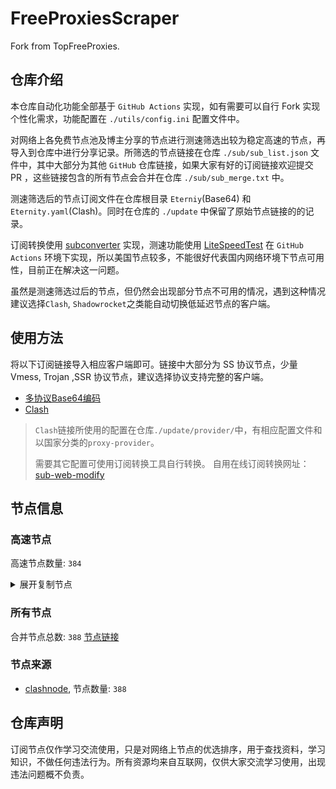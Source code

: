 # FreeProxiesScraper

Fork from TopFreeProxies.

## 仓库介绍
本仓库自动化功能全部基于 `GitHub Actions` 实现，如有需要可以自行 Fork 实现个性化需求，功能配置在 `./utils/config.ini` 配置文件中。

对网络上各免费节点池及博主分享的节点进行测速筛选出较为稳定高速的节点，再导入到仓库中进行分享记录。所筛选的节点链接在仓库 `./sub/sub_list.json` 文件中，其中大部分为其他 `GitHub` 仓库链接，如果大家有好的订阅链接欢迎提交 PR ，这些链接包含的所有节点会合并在仓库 `./sub/sub_merge.txt` 中。

测速筛选后的节点订阅文件在仓库根目录 `Eterniy`(Base64) 和 `Eternity.yaml`(Clash)。同时在仓库的 `./update` 中保留了原始节点链接的的记录。

订阅转换使用 [subconverter](https://github.com/tindy2013/subconverter) 实现，测速功能使用 [LiteSpeedTest](https://github.com/xxf098/LiteSpeedTest) 在 `GitHub Actions` 环境下实现，所以美国节点较多，不能很好代表国内网络环境下节点可用性，目前正在解决这一问题。

虽然是测速筛选过后的节点，但仍然会出现部分节点不可用的情况，遇到这种情况建议选择`Clash`, `Shadowrocket`之类能自动切换低延迟节点的客户端。

## 使用方法
将以下订阅链接导入相应客户端即可。链接中大部分为 SS 协议节点，少量 Vmess, Trojan ,SSR 协议节点，建议选择协议支持完整的客户端。

- [多协议Base64编码](https://raw.githubusercontent.com/caijh/FreeProxiesScraper/master/Eternity)
- [Clash](https://raw.githubusercontent.com/caijh/FreeProxiesScraper/master/Eternity.yaml)

>`Clash`链接所使用的配置在仓库`./update/provider/`中，有相应配置文件和以国家分类的`proxy-provider`。
>
>需要其它配置可使用订阅转换工具自行转换。
>自用在线订阅转换网址：[sub-web-modify](https://sub.v1.mk/)

## 节点信息
### 高速节点
高速节点数量: `384`
<details>
  <summary>展开复制节点</summary>

    trojan://a79e089e-882e-3603-af3d-dacaa45ae7be@103.219.195.237:443?allowInsecure=1&sni=edge.steam-dns.top.comcast.net#04-0634-HK
    trojan://a79e089e-882e-3603-af3d-dacaa45ae7be@43.160.193.245:443?allowInsecure=1&sni=origin-a.akamaihd.net#04-0635-SG
    trojan://a79e089e-882e-3603-af3d-dacaa45ae7be@vd0ee3cg.cs53rvhb.aliyunglsb.com:443?allowInsecure=1&sni=edge.steam-dns.top.comcast.net#04-0636-SG
    trojan://a79e089e-882e-3603-af3d-dacaa45ae7be@178.208.190.99:443?allowInsecure=1&sni=fastly.cdn.steampipe.steamcontent.com#04-0637-US
    trojan://19de81a2-e8f7-3780-ad08-d5b43962dc30@103.219.195.237:443?allowInsecure=1&sni=www.microsoft365.com#04-0638-HK
    trojan://19de81a2-e8f7-3780-ad08-d5b43962dc30@43.160.193.245:443?allowInsecure=1&sni=steampipe.akamaized.net#04-0639-SG
    trojan://19de81a2-e8f7-3780-ad08-d5b43962dc30@vd0ee3cg.cs53rvhb.aliyunglsb.com:443?allowInsecure=1&sni=www.microsoft365.com#04-0640-SG
    trojan://19de81a2-e8f7-3780-ad08-d5b43962dc30@178.208.190.99:443?allowInsecure=1&sni=cloudsync-prod.s3.amazonaws.com#04-0641-US
    trojan://a3e18f02-00c4-3b94-8685-af72e7b74fa4@103.219.195.237:443?allowInsecure=1&sni=akamai.cdn.steampipe.steamcontent.com#04-0642-HK
    trojan://a3e18f02-00c4-3b94-8685-af72e7b74fa4@43.160.193.245:443?allowInsecure=1&sni=edge.steam-dns.top.comcast.net#04-0643-SG
    trojan://a3e18f02-00c4-3b94-8685-af72e7b74fa4@vd0ee3cg.cs53rvhb.aliyunglsb.com:443?allowInsecure=1&sni=akamai.cdn.steampipe.steamcontent.com#04-0644-SG
    trojan://a3e18f02-00c4-3b94-8685-af72e7b74fa4@178.208.190.99:443?allowInsecure=1&sni=steampipe.akamaized.net#04-0645-US
    trojan://9b485a9f-f1ee-3031-a7a4-514a0599b524@103.219.195.237:443?allowInsecure=1&sni=steampipe-kr.akamaized.net#04-0646-HK
    trojan://9b485a9f-f1ee-3031-a7a4-514a0599b524@43.160.193.245:443?allowInsecure=1&sni=www.microsoft365.com#04-0647-SG
    trojan://9b485a9f-f1ee-3031-a7a4-514a0599b524@vd0ee3cg.cs53rvhb.aliyunglsb.com:443?allowInsecure=1&sni=steampipe-kr.akamaized.net#04-0648-SG
    trojan://9b485a9f-f1ee-3031-a7a4-514a0599b524@178.208.190.99:443?allowInsecure=1&sni=fastly.cdn.steampipe.steamcontent.com#04-0649-US
    trojan://4fa628c6-6249-35a5-9bf4-9982eca30185@103.219.195.237:443?allowInsecure=1&sni=fastly.cdn.steampipe.steamcontent.com#04-0650-HK
    trojan://4fa628c6-6249-35a5-9bf4-9982eca30185@43.160.193.245:443?allowInsecure=1&sni=steamcdn-a.akamaihd.net#04-0651-SG
    trojan://4fa628c6-6249-35a5-9bf4-9982eca30185@vd0ee3cg.cs53rvhb.aliyunglsb.com:443?allowInsecure=1&sni=fastly.cdn.steampipe.steamcontent.com#04-0652-SG
    trojan://4fa628c6-6249-35a5-9bf4-9982eca30185@178.208.190.99:443?allowInsecure=1&sni=upos-hz-mirrorakam.akamaized.net#04-0653-US
    trojan://da1bd14f-1afc-3a0d-9630-faa08a39f26d@103.219.195.237:443?allowInsecure=1&sni=origin-a.akamaihd.net#04-0654-HK
    trojan://da1bd14f-1afc-3a0d-9630-faa08a39f26d@43.160.193.245:443?allowInsecure=1&sni=steampipe-kr.akamaized.net#04-0655-SG
    trojan://da1bd14f-1afc-3a0d-9630-faa08a39f26d@vd0ee3cg.cs53rvhb.aliyunglsb.com:443?allowInsecure=1&sni=origin-a.akamaihd.net#04-0656-SG
    trojan://da1bd14f-1afc-3a0d-9630-faa08a39f26d@178.208.190.99:443?allowInsecure=1&sni=steamcdn-a.akamaihd.net#04-0657-US
    trojan://afec2398-003f-32b5-ac36-aa36cefe645b@103.219.195.237:443?allowInsecure=1&sni=fastly.cdn.steampipe.steamcontent.com#04-0658-HK
    trojan://afec2398-003f-32b5-ac36-aa36cefe645b@vd0ee3cg.cs53rvhb.aliyunglsb.com:443?allowInsecure=1&sni=fastly.cdn.steampipe.steamcontent.com#04-0659-SG
    trojan://afec2398-003f-32b5-ac36-aa36cefe645b@178.208.190.99:443?allowInsecure=1&sni=edge.steam-dns.top.comcast.net#04-0660-US
    trojan://b21ab207-e7df-3ba3-9614-df03b02a08d7@103.219.195.237:443?allowInsecure=1&sni=upos-hz-mirrorakam.akamaized.net#04-0661-HK
    trojan://b21ab207-e7df-3ba3-9614-df03b02a08d7@vd0ee3cg.cs53rvhb.aliyunglsb.com:443?allowInsecure=1&sni=upos-hz-mirrorakam.akamaized.net#04-0662-SG
    trojan://b21ab207-e7df-3ba3-9614-df03b02a08d7@178.208.190.99:443?allowInsecure=1&sni=www.microsoft365.com#04-0663-US
    trojan://694d40c5-bdad-3a6e-a857-d25316a08307@103.219.195.237:443?allowInsecure=1&sni=steamcdn-a.akamaihd.net#04-0664-HK
    trojan://694d40c5-bdad-3a6e-a857-d25316a08307@vd0ee3cg.cs53rvhb.aliyunglsb.com:443?allowInsecure=1&sni=steamcdn-a.akamaihd.net#04-0665-SG
    trojan://694d40c5-bdad-3a6e-a857-d25316a08307@178.208.190.99:443?allowInsecure=1&sni=akamai.cdn.steampipe.steamcontent.com#04-0666-US
    trojan://dda39440-611e-367a-8b5c-60b110881c48@103.219.195.237:443?allowInsecure=1&sni=steampipe-partner.akamaized.net#04-0667-HK
    trojan://dda39440-611e-367a-8b5c-60b110881c48@vd0ee3cg.cs53rvhb.aliyunglsb.com:443?allowInsecure=1&sni=steampipe-partner.akamaized.net#04-0668-SG
    trojan://dda39440-611e-367a-8b5c-60b110881c48@178.208.190.99:443?allowInsecure=1&sni=steampipe-kr.akamaized.net#04-0669-US
    trojan://04a70eb2-857b-3c61-9d36-a6284846dde9@103.219.195.237:443?allowInsecure=1&sni=upos-hz-mirrorakam.akamaized.net#04-0670-HK
    trojan://04a70eb2-857b-3c61-9d36-a6284846dde9@vd0ee3cg.cs53rvhb.aliyunglsb.com:443?allowInsecure=1&sni=upos-hz-mirrorakam.akamaized.net#04-0671-SG
    trojan://04a70eb2-857b-3c61-9d36-a6284846dde9@178.208.190.99:443?allowInsecure=1&sni=www.microsoft365.com#04-0672-US
    trojan://BxceQaOe@36.151.251.35:24392?allowInsecure=1#06-0000-CN
    trojan://BxceQaOe@36.151.251.23:4451?allowInsecure=1#06-0001-CN
    ss://YWVzLTEyOC1nY206N2FmMjZlYWUtNjNjNy00M2M4LWIzMzUtZTM1MjhmNzkwNDU5@oeulay-o1.ilayernet.xyz:2055#06-0002-CN
    trojan://ea39fa94f1ee00999337ea1fd3318e69@58.152.110.83:443?allowInsecure=1&sni=www.nintendogames.net#06-0004-HK
    vmess://eyJ2IjoiMiIsInBzIjoiMDYtMDAxNi1VUyIsImFkZCI6InNhbGFtZGFzaC5iZWRvbmVtYXJ6LnNpdGUiLCJwb3J0IjoiNDQ0IiwidHlwZSI6Im5vbmUiLCJpZCI6Ijg5ZGU4YzE3LTliNDEtNDYzMi05YTBiLTQ0MGY4NTA1NDhmZCIsImFpZCI6IjAiLCJuZXQiOiJ3cyIsInBhdGgiOiIvIiwiaG9zdCI6InNhbGFtZGFzaC5iZWRvbmVtYXJ6LnNpdGUiLCJ0bHMiOiIifQ==
    trojan://a9db69fc-79e1-4dc2-8948-b8dea5cdb5db@n002.xunxunmimisbs.sbs:28100?allowInsecure=1&sni=db01.xxxxyyyysbs.sbs#06-0019-CN
    trojan://7075c97e-8931-4f65-aacd-020a995d7b97@n002.xunxunmimisbs.sbs:49100?allowInsecure=1&sni=db01.xxxxyyyysbs.sbs#06-0020-CN
    ss://Y2hhY2hhMjAtaWV0Zi1wb2x5MTMwNToxMTA5NWI2Zi0xZDU3LTQ3YzAtYTBiMy1kYWM4ZTY5MzE2M2Q@01.xunyunnode.sbs:44306#06-0021-CN
    ss://Y2hhY2hhMjAtaWV0Zi1wb2x5MTMwNTo1NThiZmM2ZC0wYWJkLTQxMTgtODVkOC1iZTM2NjI5YWM2Y2Y@xc.xunyunnode.sbs:19707#06-0022-CN
    ss://Y2hhY2hhMjAtaWV0Zi1wb2x5MTMwNToxMTA5NWI2Zi0xZDU3LTQ3YzAtYTBiMy1kYWM4ZTY5MzE2M2Q@wa.xunyunnode.sbs:50737#06-0023-CN
    ss://Y2hhY2hhMjAtaWV0Zi1wb2x5MTMwNTphZmE3MjI4Ni02MmQzLTRmNjMtYmI1MC00YTVlYzEzNzUxMDE@xc.xunyunnode.sbs:19707#06-0024-CN
    trojan://9f8c7379-e824-4f95-862c-f40f0bd53adf@n001.xunxunmimisbs.sbs:49130?allowInsecure=1&sni=tw01.xxxxyyyysbs.sbs#06-0025-CN
    trojan://a9db69fc-79e1-4dc2-8948-b8dea5cdb5db@n002.xunxunmimisbs.sbs:25100?allowInsecure=1&sni=de01.xxxxyyyysbs.sbs#06-0026-CN
    trojan://9f8c7379-e824-4f95-862c-f40f0bd53adf@n002.xunxunmimisbs.sbs:46100?allowInsecure=1&sni=de01.xxxxyyyysbs.sbs#06-0027-CN
    vmess://eyJ2IjoiMiIsInBzIjoiMDYtMDAyOC1DTiIsImFkZCI6InhkZC5kYXNodWFpLmN5b3UiLCJwb3J0IjoiNDUwNzEiLCJ0eXBlIjoibm9uZSIsImlkIjoiYmUyOGI1YWItOWQ5Ni00ZThmLTk4MDUtMzc0ZjVkODM2MGEwIiwiYWlkIjoiMCIsIm5ldCI6IndzIiwicGF0aCI6Ii8iLCJob3N0IjoieGRkLmRhc2h1YWkuY3lvdSIsInRscyI6IiJ9
    vmess://eyJ2IjoiMiIsInBzIjoiMDYtMDAyOS1DTiIsImFkZCI6ImhhYS5kYXNodWFpLmN5b3UiLCJwb3J0IjoiNDUwNzIiLCJ0eXBlIjoibm9uZSIsImlkIjoiYjI3MmEwMTItOTY3OS00ZDE2LTg1NWEtYzQwMTY5OGM4Y2NkIiwiYWlkIjoiMCIsIm5ldCI6IndzIiwicGF0aCI6Ii8iLCJob3N0IjoiaGFhLmRhc2h1YWkuY3lvdSIsInRscyI6IiJ9
    trojan://7075c97e-8931-4f65-aacd-020a995d7b97@n002.xunxunmimisbs.sbs:48100?allowInsecure=1&sni=fr01.xxxxyyyysbs.sbs#06-0030-CN
    trojan://9f8c7379-e824-4f95-862c-f40f0bd53adf@n001.xunxunmimisbs.sbs:48100?allowInsecure=1&sni=fr01.xxxxyyyysbs.sbs#06-0031-CN
    vmess://eyJ2IjoiMiIsInBzIjoiMDYtMDAzMi1DTiIsImFkZCI6ImhhYS5kYXNodWFpLmN5b3UiLCJwb3J0IjoiNDUwNzIiLCJ0eXBlIjoibm9uZSIsImlkIjoiNDYwMjViZjMtOGJkMy00ZjQ5LWEzZDEtNjU3NTMxZGM4MmQ1IiwiYWlkIjoiMCIsIm5ldCI6IndzIiwicGF0aCI6Ii8iLCJob3N0IjoiaGFhLmRhc2h1YWkuY3lvdSIsInRscyI6IiJ9
    ss://Y2hhY2hhMjAtaWV0Zi1wb2x5MTMwNTpmNDZiNzZjNS05MzRlLTRhODctOWUzZC0zMDYyOTlkODRhOGQ@02.xunyunnode.sbs:59406#06-0033-CN
    ss://Y2hhY2hhMjAtaWV0Zi1wb2x5MTMwNTpiZjExZTExNC03Njc1LTRmMjYtYjMzZS0xYjUzZWFmYmNjM2U@wa.xunyunnode.sbs:25174#06-0034-CN
    ss://Y2hhY2hhMjAtaWV0Zi1wb2x5MTMwNToxMTA5NWI2Zi0xZDU3LTQ3YzAtYTBiMy1kYWM4ZTY5MzE2M2Q@01.xunyunnode.sbs:17587#06-0035-CN
    ss://Y2hhY2hhMjAtaWV0Zi1wb2x5MTMwNTpiZjExZTExNC03Njc1LTRmMjYtYjMzZS0xYjUzZWFmYmNjM2U@01.xunyunnode.sbs:17587#06-0036-CN
    ss://Y2hhY2hhMjAtaWV0Zi1wb2x5MTMwNTo2ZDQyZjdmNC1hNjE4LTRlMzYtYmU3YS0xYjEwYzI2NmNkODM@xc.xunyunnode.sbs:43421#06-0037-CN
    vmess://eyJ2IjoiMiIsInBzIjoiMDYtMDAzOS1DTiIsImFkZCI6ImhhYS5kYXNodWFpLmN5b3UiLCJwb3J0IjoiNDUwNTAiLCJ0eXBlIjoibm9uZSIsImlkIjoiMmJmNWQ1ZDgtNGI4Mi00ZmMxLWIzMzgtYjUzYjJiMmQ2OTY2IiwiYWlkIjoiMCIsIm5ldCI6IndzIiwicGF0aCI6Ii8iLCJob3N0IjoiaGFhLmRhc2h1YWkuY3lvdSIsInRscyI6IiJ9
    ss://Y2hhY2hhMjAtaWV0Zi1wb2x5MTMwNTpiZjExZTExNC03Njc1LTRmMjYtYjMzZS0xYjUzZWFmYmNjM2U@02.xunyunnode.sbs:45473#06-0040-CN
    ss://Y2hhY2hhMjAtaWV0Zi1wb2x5MTMwNTpiZjExZTExNC03Njc1LTRmMjYtYjMzZS0xYjUzZWFmYmNjM2U@wa.xunyunnode.sbs:35301#06-0042-CN
    vmess://eyJ2IjoiMiIsInBzIjoiMDYtMDA0NC1ISyIsImFkZCI6IjIxMi4xOTIuMTMuODYiLCJwb3J0IjoiMjIxMjYiLCJ0eXBlIjoibm9uZSIsImlkIjoiNjkxNWY1OTgtYTkyNy00NzJhLWI0ZmMtOWUxOTViYjIzN2I3IiwiYWlkIjoiMCIsIm5ldCI6IndzIiwicGF0aCI6Ii8iLCJob3N0IjoiIiwidGxzIjoiIn0=
    ss://Y2hhY2hhMjAtaWV0Zi1wb2x5MTMwNTpiZjExZTExNC03Njc1LTRmMjYtYjMzZS0xYjUzZWFmYmNjM2U@01.xunyunnode.sbs:13058#06-0045-CN
    trojan://3723668d-7d91-4b0f-9d08-c57ee49da92f@cdnfire.xiaomispeed.com:21101?allowInsecure=1&sni=cdnfire.xiaomispeed.com#06-0046-TW
    ss://Y2hhY2hhMjAtaWV0Zi1wb2x5MTMwNTphZmE3MjI4Ni02MmQzLTRmNjMtYmI1MC00YTVlYzEzNzUxMDE@02.xunyunnode.sbs:45473#06-0047-CN
    trojan://a9db69fc-79e1-4dc2-8948-b8dea5cdb5db@n001.xunxunmimisbs.sbs:21201?allowInsecure=1&sni=hk02.xxxxyyyysbs.sbs#06-0048-CN
    ss://Y2hhY2hhMjAtaWV0Zi1wb2x5MTMwNTo2ZDQyZjdmNC1hNjE4LTRlMzYtYmU3YS0xYjEwYzI2NmNkODM@01.xunyunnode.sbs:13058#06-0052-CN
    ss://Y2hhY2hhMjAtaWV0Zi1wb2x5MTMwNTo5NjEwMDQyMy01NGJlLTQ4N2MtOTA2Ny0xYzNkNWQ4NzVkNjA@01.xunyunnode.sbs:13058#06-0053-CN
    vmess://eyJ2IjoiMiIsInBzIjoiMDYtMDA1NC1ISyIsImFkZCI6IjIxMi4xOTIuMTMuODYiLCJwb3J0IjoiMjIxMjYiLCJ0eXBlIjoibm9uZSIsImlkIjoiYjlhZTBhMWEtMDM1NC00YjIxLWEwMzgtY2Y4YjQ5ZDY3NmFiIiwiYWlkIjoiMCIsIm5ldCI6IndzIiwicGF0aCI6Ii8iLCJob3N0IjoiIiwidGxzIjoiIn0=
    trojan://9f8c7379-e824-4f95-862c-f40f0bd53adf@n001.xunxunmimisbs.sbs:21101?allowInsecure=1&sni=hk02.xxxxyyyysbs.sbs#06-0055-CN
    vmess://eyJ2IjoiMiIsInBzIjoiMDYtMDA1Ni1DTiIsImFkZCI6InhkZC5kYXNodWFpLmN5b3UiLCJwb3J0IjoiNDUwNTEiLCJ0eXBlIjoibm9uZSIsImlkIjoiYjI3MmEwMTItOTY3OS00ZDE2LTg1NWEtYzQwMTY5OGM4Y2NkIiwiYWlkIjoiMCIsIm5ldCI6IndzIiwicGF0aCI6Ii8iLCJob3N0IjoieGRkLmRhc2h1YWkuY3lvdSIsInRscyI6IiJ9
    ss://Y2hhY2hhMjAtaWV0Zi1wb2x5MTMwNToxMTA5NWI2Zi0xZDU3LTQ3YzAtYTBiMy1kYWM4ZTY5MzE2M2Q@wa.xunyunnode.sbs:35301#06-0057-CN
    ss://Y2hhY2hhMjAtaWV0Zi1wb2x5MTMwNTo1NThiZmM2ZC0wYWJkLTQxMTgtODVkOC1iZTM2NjI5YWM2Y2Y@xc.xunyunnode.sbs:26200#06-0058-CN
    trojan://9f8c7379-e824-4f95-862c-f40f0bd53adf@n001.xunxunmimisbs.sbs:47100?allowInsecure=1&sni=in01.xxxxyyyysbs.sbs#06-0059-CN
    trojan://7075c97e-8931-4f65-aacd-020a995d7b97@n002.xunxunmimisbs.sbs:47100?allowInsecure=1&sni=in01.xxxxyyyysbs.sbs#06-0060-CN
    trojan://47541274-1bb1-4590-9877-356da0938356@n001.xunxunmimisbs.sbs:47100?allowInsecure=1&sni=in01.xxxxyyyysbs.sbs#06-0061-CN
    trojan://a9db69fc-79e1-4dc2-8948-b8dea5cdb5db@n002.xunxunmimisbs.sbs:27100?allowInsecure=1&sni=in01.xxxxyyyysbs.sbs#06-0063-CN
    trojan://7075c97e-8931-4f65-aacd-020a995d7b97@n001.xunxunmimisbs.sbs:47100?allowInsecure=1&sni=in01.xxxxyyyysbs.sbs#06-0064-CN
    vmess://eyJ2IjoiMiIsInBzIjoiMDYtMDA2NS1DTiIsImFkZCI6InhkZC5kYXNodWFpLmN5b3UiLCJwb3J0IjoiNDUwNzMiLCJ0eXBlIjoibm9uZSIsImlkIjoiYjI3MmEwMTItOTY3OS00ZDE2LTg1NWEtYzQwMTY5OGM4Y2NkIiwiYWlkIjoiMCIsIm5ldCI6IndzIiwicGF0aCI6Ii8iLCJob3N0IjoieGRkLmRhc2h1YWkuY3lvdSIsInRscyI6IiJ9
    vmess://eyJ2IjoiMiIsInBzIjoiMDYtMDA2Ni1DTiIsImFkZCI6InY1LmhlZHVpYW4ubGluayIsInBvcnQiOiIzMDgwNSIsInR5cGUiOiJub25lIiwiaWQiOiJjYmIzZjg3Ny1kMWZiLTM0NGMtODdhOS1kMTUzYmZmZDU0ODQiLCJhaWQiOiIyIiwibmV0Ijoid3MiLCJwYXRoIjoiLyIsImhvc3QiOiJ2NS5oZWR1aWFuLmxpbmsiLCJ0bHMiOiIifQ==
    ss://Y2hhY2hhMjAtaWV0Zi1wb2x5MTMwNToxMTA5NWI2Zi0xZDU3LTQ3YzAtYTBiMy1kYWM4ZTY5MzE2M2Q@02.xunyunnode.sbs:44447#06-0067-CN
    ss://Y2hhY2hhMjAtaWV0Zi1wb2x5MTMwNTo2ZDQyZjdmNC1hNjE4LTRlMzYtYmU3YS0xYjEwYzI2NmNkODM@xc.xunyunnode.sbs:26329#06-0068-CN
    trojan://a9db69fc-79e1-4dc2-8948-b8dea5cdb5db@n001.xunxunmimisbs.sbs:41300?allowInsecure=1&sni=jp01.xxxxyyyysbs.sbs#06-0069-CN
    trojan://898e1dca-14b2-4371-abc8-1b9f839bff6d@jp01.weyaf9sdoh2h.space:18089?allowInsecure=1&sni=TG.WangCai2#06-0070-JP
    trojan://898e1dca-14b2-4371-abc8-1b9f839bff6d@37.202.200.19:15013?allowInsecure=1&sni=jp02.weyaf9sdoh2h.space#06-0071-JP
    ss://Y2hhY2hhMjAtaWV0Zi1wb2x5MTMwNTphZmE3MjI4Ni02MmQzLTRmNjMtYmI1MC00YTVlYzEzNzUxMDE@xc.xunyunnode.sbs:26329#06-0072-CN
    ss://Y2hhY2hhMjAtaWV0Zi1wb2x5MTMwNTo1NThiZmM2ZC0wYWJkLTQxMTgtODVkOC1iZTM2NjI5YWM2Y2Y@01.xunyunnode.sbs:38763#06-0073-CN
    trojan://898e1dca-14b2-4371-abc8-1b9f839bff6d@jp03.weyaf9sdoh2h.space:17097?allowInsecure=1&sni=TG.WangCai2#06-0074-JP
    vmess://eyJ2IjoiMiIsInBzIjoiMDYtMDA3NS1DTiIsImFkZCI6ImhhYS5kYXNodWFpLmN5b3UiLCJwb3J0IjoiNDUwNTYiLCJ0eXBlIjoibm9uZSIsImlkIjoiZjczN2EwNjAtMTlmOC00Y2I0LTk2NTktM2M3YjBmMjQ1YzQzIiwiYWlkIjoiMCIsIm5ldCI6IndzIiwicGF0aCI6Ii8iLCJob3N0IjoiaGFhLmRhc2h1YWkuY3lvdSIsInRscyI6IiJ9
    ss://Y2hhY2hhMjAtaWV0Zi1wb2x5MTMwNTo2ZDQyZjdmNC1hNjE4LTRlMzYtYmU3YS0xYjEwYzI2NmNkODM@wa.xunyunnode.sbs:25856#06-0076-CN
    ss://Y2hhY2hhMjAtaWV0Zi1wb2x5MTMwNTpiZjExZTExNC03Njc1LTRmMjYtYjMzZS0xYjUzZWFmYmNjM2U@xc.xunyunnode.sbs:26329#06-0077-CN
    trojan://898e1dca-14b2-4371-abc8-1b9f839bff6d@jp02.weyaf9sdoh2h.space:19096?allowInsecure=1&sni=TG.WangCai2#06-0078-JP
    trojan://7075c97e-8931-4f65-aacd-020a995d7b97@n001.xunxunmimisbs.sbs:42101?allowInsecure=1&sni=jp02.xxxxyyyysbs.sbs#06-0079-CN
    trojan://a9db69fc-79e1-4dc2-8948-b8dea5cdb5db@n002.xunxunmimisbs.sbs:22100?allowInsecure=1&sni=kr01.xxxxyyyysbs.sbs#06-0081-CN
    trojan://7075c97e-8931-4f65-aacd-020a995d7b97@n002.xunxunmimisbs.sbs:43100?allowInsecure=1&sni=kr01.xxxxyyyysbs.sbs#06-0083-CN
    vmess://eyJ2IjoiMiIsInBzIjoiMDYtMDA4NC1DTiIsImFkZCI6ImhhYS5kYXNodWFpLmN5b3UiLCJwb3J0IjoiNDUwNzYiLCJ0eXBlIjoibm9uZSIsImlkIjoiMmJmNWQ1ZDgtNGI4Mi00ZmMxLWIzMzgtYjUzYjJiMmQ2OTY2IiwiYWlkIjoiMCIsIm5ldCI6IndzIiwicGF0aCI6Ii8iLCJob3N0IjoiaGFhLmRhc2h1YWkuY3lvdSIsInRscyI6IiJ9
    trojan://79c000d1-afd4-43b1-9fb4-2a0f77d7c50a@n001.xunxunmimisbs.sbs:22100?allowInsecure=1&sni=kr01.xxxxyyyysbs.sbs#06-0085-CN
    ss://Y2hhY2hhMjAtaWV0Zi1wb2x5MTMwNTo1MDRkMGYzNy1hN2NjLTRiZTUtOTVhNi01OGZhZDkzNWRkYzg@slur.izenny.com:48907#06-0087-CN
    ss://Y2hhY2hhMjAtaWV0Zi1wb2x5MTMwNTo1NThiZmM2ZC0wYWJkLTQxMTgtODVkOC1iZTM2NjI5YWM2Y2Y@01.xunyunnode.sbs:14195#06-0089-CN
    trojan://79c000d1-afd4-43b1-9fb4-2a0f77d7c50a@n002.xunxunmimisbs.sbs:31200?allowInsecure=1&sni=sg01.xxxxyyyysbs.sbs#06-0090-CN
    ss://Y2hhY2hhMjAtaWV0Zi1wb2x5MTMwNTo5NjEwMDQyMy01NGJlLTQ4N2MtOTA2Ny0xYzNkNWQ4NzVkNjA@wa.xunyunnode.sbs:50764#06-0091-CN
    ss://Y2hhY2hhMjAtaWV0Zi1wb2x5MTMwNTo2ZDQyZjdmNC1hNjE4LTRlMzYtYmU3YS0xYjEwYzI2NmNkODM@02.xunyunnode.sbs:10463#06-0092-CN
    vmess://eyJ2IjoiMiIsInBzIjoiMDYtMDA5My1DTiIsImFkZCI6ImhhYS5kYXNodWFpLmN5b3UiLCJwb3J0IjoiNDUwNTQiLCJ0eXBlIjoibm9uZSIsImlkIjoiMmJmNWQ1ZDgtNGI4Mi00ZmMxLWIzMzgtYjUzYjJiMmQ2OTY2IiwiYWlkIjoiMCIsIm5ldCI6IndzIiwicGF0aCI6Ii8iLCJob3N0IjoiaGFhLmRhc2h1YWkuY3lvdSIsInRscyI6IiJ9
    ss://Y2hhY2hhMjAtaWV0Zi1wb2x5MTMwNTo2ZDQyZjdmNC1hNjE4LTRlMzYtYmU3YS0xYjEwYzI2NmNkODM@01.xunyunnode.sbs:14195#06-0094-CN
    vmess://eyJ2IjoiMiIsInBzIjoiMDYtMDA5Ni1DTiIsImFkZCI6InhkZC5kYXNodWFpLmN5b3UiLCJwb3J0IjoiNDUwNTUiLCJ0eXBlIjoibm9uZSIsImlkIjoiNDYwMjViZjMtOGJkMy00ZjQ5LWEzZDEtNjU3NTMxZGM4MmQ1IiwiYWlkIjoiMCIsIm5ldCI6IndzIiwicGF0aCI6Ii8iLCJob3N0IjoieGRkLmRhc2h1YWkuY3lvdSIsInRscyI6IiJ9
    vmess://eyJ2IjoiMiIsInBzIjoiMDYtMDA5Ny1DTiIsImFkZCI6InhkZC5kYXNodWFpLmN5b3UiLCJwb3J0IjoiNDUwNTUiLCJ0eXBlIjoibm9uZSIsImlkIjoiMmJmNWQ1ZDgtNGI4Mi00ZmMxLWIzMzgtYjUzYjJiMmQ2OTY2IiwiYWlkIjoiMCIsIm5ldCI6IndzIiwicGF0aCI6Ii8iLCJob3N0IjoieGRkLmRhc2h1YWkuY3lvdSIsInRscyI6IiJ9
    trojan://9f8c7379-e824-4f95-862c-f40f0bd53adf@n001.xunxunmimisbs.sbs:49120?allowInsecure=1&sni=tai01.xxxxyyyysbs.sbs#06-0098-CN
    trojan://79c000d1-afd4-43b1-9fb4-2a0f77d7c50a@n002.xunxunmimisbs.sbs:28300?allowInsecure=1&sni=tai01.xxxxyyyysbs.sbs#06-0099-CN
    vmess://eyJ2IjoiMiIsInBzIjoiMDYtMDEwMi1DTiIsImFkZCI6InhkZC5kYXNodWFpLmN5b3UiLCJwb3J0IjoiNDUwNTMiLCJ0eXBlIjoibm9uZSIsImlkIjoiMmJmNWQ1ZDgtNGI4Mi00ZmMxLWIzMzgtYjUzYjJiMmQ2OTY2IiwiYWlkIjoiMCIsIm5ldCI6IndzIiwicGF0aCI6Ii8iLCJob3N0IjoieGRkLmRhc2h1YWkuY3lvdSIsInRscyI6IiJ9
    vmess://eyJ2IjoiMiIsInBzIjoiMDYtMDEwNS1ISyIsImFkZCI6IjIxMi4xOTIuMTMuODYiLCJwb3J0IjoiMjMxODUiLCJ0eXBlIjoibm9uZSIsImlkIjoiYzdiMDU5NzUtYTQ0Ni00OGFkLWE5YWQtZWY1MjViNDFiZGJlIiwiYWlkIjoiMCIsIm5ldCI6IndzIiwicGF0aCI6Ii8iLCJob3N0IjoiIiwidGxzIjoiIn0=
    vmess://eyJ2IjoiMiIsInBzIjoiMDYtMDExMS1ISyIsImFkZCI6IjIxMi4xOTIuMTMuODYiLCJwb3J0IjoiMjMxODUiLCJ0eXBlIjoibm9uZSIsImlkIjoiYjlhZTBhMWEtMDM1NC00YjIxLWEwMzgtY2Y4YjQ5ZDY3NmFiIiwiYWlkIjoiMCIsIm5ldCI6IndzIiwicGF0aCI6Ii8iLCJob3N0IjoiIiwidGxzIjoiIn0=
    vmess://eyJ2IjoiMiIsInBzIjoiMDYtMDExMi1ISyIsImFkZCI6IjIxMi4xOTIuMTMuODYiLCJwb3J0IjoiMjIxMjYiLCJ0eXBlIjoibm9uZSIsImlkIjoiMWRmMDc5MzMtNGMxOS00YTA1LWEwZGMtY2ZjZWMzZTBjMDExIiwiYWlkIjoiMCIsIm5ldCI6IndzIiwicGF0aCI6Ii8iLCJob3N0IjoiIiwidGxzIjoiIn0=
    ss://Y2hhY2hhMjAtaWV0Zi1wb2x5MTMwNTpmNDZiNzZjNS05MzRlLTRhODctOWUzZC0zMDYyOTlkODRhOGQ@02.xunyunnode.sbs:37699#06-0113-CN
    vmess://eyJ2IjoiMiIsInBzIjoiMDYtMDExNS1DTiIsImFkZCI6InhkZC5kYXNodWFpLmN5b3UiLCJwb3J0IjoiNDUwNTMiLCJ0eXBlIjoibm9uZSIsImlkIjoiYmUyOGI1YWItOWQ5Ni00ZThmLTk4MDUtMzc0ZjVkODM2MGEwIiwiYWlkIjoiMCIsIm5ldCI6IndzIiwicGF0aCI6Ii8iLCJob3N0IjoieGRkLmRhc2h1YWkuY3lvdSIsInRscyI6IiJ9
    vmess://eyJ2IjoiMiIsInBzIjoiMDYtMDExNi1ISyIsImFkZCI6IjIxMi4xOTIuMTMuODYiLCJwb3J0IjoiMjMxODUiLCJ0eXBlIjoibm9uZSIsImlkIjoiODQwMjkwYmMtMWRmMC00Yzc1LThhZDktNjExMGJlZjc2Y2EwIiwiYWlkIjoiMCIsIm5ldCI6IndzIiwicGF0aCI6Ii8iLCJob3N0IjoiIiwidGxzIjoiIn0=
    vmess://eyJ2IjoiMiIsInBzIjoiMDYtMDExOS1ISyIsImFkZCI6IjIxMi4xOTIuMTMuODYiLCJwb3J0IjoiMjMxODUiLCJ0eXBlIjoibm9uZSIsImlkIjoiZjNlNzc4Y2YtMWM5Yy00ZjFiLWJhNTYtM2I3MjJkYWFhNWI4IiwiYWlkIjoiMCIsIm5ldCI6IndzIiwicGF0aCI6Ii8iLCJob3N0IjoiIiwidGxzIjoiIn0=
    vmess://eyJ2IjoiMiIsInBzIjoiMDYtMDEyMC1ISyIsImFkZCI6IjIxMi4xOTIuMTMuODYiLCJwb3J0IjoiMjMxODUiLCJ0eXBlIjoibm9uZSIsImlkIjoiYWRhM2JjMzUtNzQxOC00YzdjLTlkNzktMzI5Y2E1ZDdkZWE4IiwiYWlkIjoiMCIsIm5ldCI6IndzIiwicGF0aCI6Ii8iLCJob3N0IjoiIiwidGxzIjoiIn0=
    vmess://eyJ2IjoiMiIsInBzIjoiMDYtMDEyMS1ISyIsImFkZCI6IjIxMi4xOTIuMTMuODYiLCJwb3J0IjoiMjUxNjkiLCJ0eXBlIjoibm9uZSIsImlkIjoiY2IzYjJmNzAtYjRlNC00MTYwLWI4ZTgtMTBhMDZlODliNzQyIiwiYWlkIjoiMCIsIm5ldCI6IndzIiwicGF0aCI6Ii8iLCJob3N0IjoiIiwidGxzIjoiIn0=
    vmess://eyJ2IjoiMiIsInBzIjoiMDYtMDEyMy1ISyIsImFkZCI6IjIxMi4xOTIuMTMuODYiLCJwb3J0IjoiMjUxNjkiLCJ0eXBlIjoibm9uZSIsImlkIjoiMDI1ZDgxMTAtYTNmZi00ODJmLWFmYzEtYmNjYmYxNDY0MjJmIiwiYWlkIjoiMCIsIm5ldCI6IndzIiwicGF0aCI6Ii8iLCJob3N0IjoiIiwidGxzIjoiIn0=
    vmess://eyJ2IjoiMiIsInBzIjoiMDYtMDEyOC1ISyIsImFkZCI6IjIxMi4xOTIuMTMuODYiLCJwb3J0IjoiMjMxODUiLCJ0eXBlIjoibm9uZSIsImlkIjoiN2JhOTAwYjAtYTIwZi00NWM0LWFhNDctMDU2NWQxYWU4YjRlIiwiYWlkIjoiMCIsIm5ldCI6IndzIiwicGF0aCI6Ii8iLCJob3N0IjoiIiwidGxzIjoiIn0=
    ss://Y2hhY2hhMjAtaWV0Zi1wb2x5MTMwNToxMTA5NWI2Zi0xZDU3LTQ3YzAtYTBiMy1kYWM4ZTY5MzE2M2Q@02.xunyunnode.sbs:37699#06-0129-CN
    vmess://eyJ2IjoiMiIsInBzIjoiMDYtMDEzMC1ISyIsImFkZCI6IjIxMi4xOTIuMTMuODYiLCJwb3J0IjoiMjMxODUiLCJ0eXBlIjoibm9uZSIsImlkIjoiODhkMzkzYzQtNmE5Yi00OTQyLTgxZTktODlhMGYxYWRkZmZlIiwiYWlkIjoiMCIsIm5ldCI6IndzIiwicGF0aCI6Ii8iLCJob3N0IjoiIiwidGxzIjoiIn0=
    vmess://eyJ2IjoiMiIsInBzIjoiMDYtMDEzMi1ISyIsImFkZCI6IjIxMi4xOTIuMTMuODYiLCJwb3J0IjoiMjIxMjYiLCJ0eXBlIjoibm9uZSIsImlkIjoiM2JhY2EzMzUtMDM1NS00NjY3LTg2OWQtZTIyNjVlMjNjMGMwIiwiYWlkIjoiMCIsIm5ldCI6IndzIiwicGF0aCI6Ii8iLCJob3N0IjoiIiwidGxzIjoiIn0=
    ss://Y2hhY2hhMjAtaWV0Zi1wb2x5MTMwNTpmNDZiNzZjNS05MzRlLTRhODctOWUzZC0zMDYyOTlkODRhOGQ@xc.xunyunnode.sbs:32893#06-0133-CN
    vmess://eyJ2IjoiMiIsInBzIjoiMDYtMDEzNC1ISyIsImFkZCI6IjIxMi4xOTIuMTMuODYiLCJwb3J0IjoiMjMxODUiLCJ0eXBlIjoibm9uZSIsImlkIjoiOWU3MWI2OTktZWQ3NS00YjA2LThhOTktZWNlZjQxYWU4ZmQzIiwiYWlkIjoiMCIsIm5ldCI6IndzIiwicGF0aCI6Ii8iLCJob3N0IjoiIiwidGxzIjoiIn0=
    vmess://eyJ2IjoiMiIsInBzIjoiMDYtMDEzNS1ISyIsImFkZCI6IjIxMi4xOTIuMTMuODYiLCJwb3J0IjoiMjIxMjYiLCJ0eXBlIjoibm9uZSIsImlkIjoiMjQwYmY5ZWYtOTFlMi00YjE3LWI0MTQtMDhkZGY4NjYyMjIwIiwiYWlkIjoiMCIsIm5ldCI6IndzIiwicGF0aCI6Ii8iLCJob3N0IjoiIiwidGxzIjoiIn0=
    vmess://eyJ2IjoiMiIsInBzIjoiMDYtMDEzNi1ISyIsImFkZCI6IjIxMi4xOTIuMTMuODYiLCJwb3J0IjoiMjUxNjkiLCJ0eXBlIjoibm9uZSIsImlkIjoiMjU0Y2U4YWQtOTE4MS00ODhmLTkwYzctOWM0YmQ3YWM2NWQ4IiwiYWlkIjoiMCIsIm5ldCI6IndzIiwicGF0aCI6Ii8iLCJob3N0IjoiIiwidGxzIjoiIn0=
    trojan://7075c97e-8931-4f65-aacd-020a995d7b97@n001.xunxunmimisbs.sbs:45100?allowInsecure=1&sni=us01.xxxxyyyysbs.sbs#06-0137-CN
    vmess://eyJ2IjoiMiIsInBzIjoiMDYtMDEzOS1DTiIsImFkZCI6ImhhYS5kYXNodWFpLmN5b3UiLCJwb3J0IjoiNDUwNTIiLCJ0eXBlIjoibm9uZSIsImlkIjoiNDYwMjViZjMtOGJkMy00ZjQ5LWEzZDEtNjU3NTMxZGM4MmQ1IiwiYWlkIjoiMCIsIm5ldCI6IndzIiwicGF0aCI6Ii8iLCJob3N0IjoiaGFhLmRhc2h1YWkuY3lvdSIsInRscyI6IiJ9
    vmess://eyJ2IjoiMiIsInBzIjoiMDYtMDE0My1DTiIsImFkZCI6ImhhYS5kYXNodWFpLmN5b3UiLCJwb3J0IjoiNDUwNTIiLCJ0eXBlIjoibm9uZSIsImlkIjoiYjI3MmEwMTItOTY3OS00ZDE2LTg1NWEtYzQwMTY5OGM4Y2NkIiwiYWlkIjoiMCIsIm5ldCI6IndzIiwicGF0aCI6Ii8iLCJob3N0IjoiaGFhLmRhc2h1YWkuY3lvdSIsInRscyI6IiJ9
    vmess://eyJ2IjoiMiIsInBzIjoiMDYtMDE0Ni1ISyIsImFkZCI6IjIxMi4xOTIuMTMuODYiLCJwb3J0IjoiMjMxODUiLCJ0eXBlIjoibm9uZSIsImlkIjoiMmMwMWEzY2UtNmY0Yy00OWZkLWIyNWItMzU2MWI0MTI4MTdiIiwiYWlkIjoiMCIsIm5ldCI6IndzIiwicGF0aCI6Ii8iLCJob3N0IjoiIiwidGxzIjoiIn0=
    trojan://9f8c7379-e824-4f95-862c-f40f0bd53adf@n001.xunxunmimisbs.sbs:45100?allowInsecure=1&sni=us01.xxxxyyyysbs.sbs#06-0147-CN
    ss://Y2hhY2hhMjAtaWV0Zi1wb2x5MTMwNTo1NThiZmM2ZC0wYWJkLTQxMTgtODVkOC1iZTM2NjI5YWM2Y2Y@02.xunyunnode.sbs:37699#06-0148-CN
    vmess://eyJ2IjoiMiIsInBzIjoiMDYtMDE1MC1ISyIsImFkZCI6IjIxMi4xOTIuMTMuODYiLCJwb3J0IjoiMjMxODUiLCJ0eXBlIjoibm9uZSIsImlkIjoiY2I4NjEwMjUtM2U0OS00ODI1LWE1ZTctNTM5NmZmMGYxYWE3IiwiYWlkIjoiMCIsIm5ldCI6IndzIiwicGF0aCI6Ii8iLCJob3N0IjoiIiwidGxzIjoiIn0=
    vmess://eyJ2IjoiMiIsInBzIjoiMDYtMDE1My1ISyIsImFkZCI6IjIxMi4xOTIuMTMuODYiLCJwb3J0IjoiMjMxODUiLCJ0eXBlIjoibm9uZSIsImlkIjoiNmVmNjg1MjUtMGUyYi00MGFkLWI3MmItMTU1YjgyNDRhNDgyIiwiYWlkIjoiMCIsIm5ldCI6IndzIiwicGF0aCI6Ii8iLCJob3N0IjoiIiwidGxzIjoiIn0=
    vmess://eyJ2IjoiMiIsInBzIjoiMDYtMDE1NS1DTiIsImFkZCI6InhkZC5kYXNodWFpLmN5b3UiLCJwb3J0IjoiNDUwNTMiLCJ0eXBlIjoibm9uZSIsImlkIjoiYjI3MmEwMTItOTY3OS00ZDE2LTg1NWEtYzQwMTY5OGM4Y2NkIiwiYWlkIjoiMCIsIm5ldCI6IndzIiwicGF0aCI6Ii8iLCJob3N0IjoieGRkLmRhc2h1YWkuY3lvdSIsInRscyI6IiJ9
    ss://Y2hhY2hhMjAtaWV0Zi1wb2x5MTMwNTpmNDZiNzZjNS05MzRlLTRhODctOWUzZC0zMDYyOTlkODRhOGQ@02.xunyunnode.sbs:38227#06-0157-CN
    ss://Y2hhY2hhMjAtaWV0Zi1wb2x5MTMwNTpiZjExZTExNC03Njc1LTRmMjYtYjMzZS0xYjUzZWFmYmNjM2U@01.xunyunnode.sbs:10326#06-0158-CN
    ss://Y2hhY2hhMjAtaWV0Zi1wb2x5MTMwNTo5NjEwMDQyMy01NGJlLTQ4N2MtOTA2Ny0xYzNkNWQ4NzVkNjA@01.xunyunnode.sbs:10326#06-0159-CN
    trojan://7075c97e-8931-4f65-aacd-020a995d7b97@n001.xunxunmimisbs.sbs:49110?allowInsecure=1&sni=vn01.xxxxyyyysbs.sbs#06-0160-CN
    ss://YWVzLTI1Ni1jZmI6WG44aktkbURNMDBJZU8lMjUyNSUyNTIzJTI1MjQlMjUyM2ZKQU10c0VBRVVPcEgvWVdZdFlxREZuVDBTVg@103.186.155.234:38388#06-0161-VN
    ss://Y2hhY2hhMjAtaWV0Zi1wb2x5MTMwNTo1NThiZmM2ZC0wYWJkLTQxMTgtODVkOC1iZTM2NjI5YWM2Y2Y@wa.xunyunnode.sbs:43680#06-0162-CN
    ss://Y2hhY2hhMjAtaWV0Zi1wb2x5MTMwNTo2ZDQyZjdmNC1hNjE4LTRlMzYtYmU3YS0xYjEwYzI2NmNkODM@wa.xunyunnode.sbs:43680#06-0163-CN
    ss://Y2hhY2hhMjAtaWV0Zi1wb2x5MTMwNTpiZjExZTExNC03Njc1LTRmMjYtYjMzZS0xYjUzZWFmYmNjM2U@wa.xunyunnode.sbs:43680#06-0164-CN
    trojan://898e1dca-14b2-4371-abc8-1b9f839bff6d@jp02.weyaf9sdoh2h.space:19075?allowInsecure=1&sni=TG.WangCai2#07-0166-JP
    trojan://898e1dca-14b2-4371-abc8-1b9f839bff6d@jp02.weyaf9sdoh2h.space:19067?allowInsecure=1&sni=TG.WangCai2#07-0168-JP
    trojan://898e1dca-14b2-4371-abc8-1b9f839bff6d@jp03.weyaf9sdoh2h.space:17019?allowInsecure=1&sni=TG.WangCai2#07-0169-JP
    trojan://ea39fa94f1ee00999337ea1fd3318e69@160.16.89.176:2381?allowInsecure=1&sni=www.nintendogames.net#07-0170-JP
    trojan://898e1dca-14b2-4371-abc8-1b9f839bff6d@jp01.weyaf9sdoh2h.space:18047?allowInsecure=1&sni=TG.WangCai2#07-0171-JP
    trojan://898e1dca-14b2-4371-abc8-1b9f839bff6d@jp03.weyaf9sdoh2h.space:17035?allowInsecure=1&sni=TG.WangCai2#07-0172-JP
    trojan://898e1dca-14b2-4371-abc8-1b9f839bff6d@jp03.weyaf9sdoh2h.space:17033?allowInsecure=1&sni=TG.WangCai2#07-0173-JP
    trojan://898e1dca-14b2-4371-abc8-1b9f839bff6d@jp02.weyaf9sdoh2h.space:19039?allowInsecure=1&sni=TG.WangCai2#07-0174-JP
    trojan://898e1dca-14b2-4371-abc8-1b9f839bff6d@jp02.weyaf9sdoh2h.space:19058?allowInsecure=1&sni=TG.WangCai2#07-0175-JP
    trojan://898e1dca-14b2-4371-abc8-1b9f839bff6d@jp02.weyaf9sdoh2h.space:19044?allowInsecure=1#07-0176-JP
    vmess://eyJ2IjoiMiIsInBzIjoiMDctMDE3Ny1ISyIsImFkZCI6InYxMC5oZWR1aWFuLmxpbmsiLCJwb3J0IjoiMzA4MDciLCJ0eXBlIjoibm9uZSIsImlkIjoiY2JiM2Y4NzctZDFmYi0zNDRjLTg3YTktZDE1M2JmZmQ1NDg0IiwiYWlkIjoiMiIsIm5ldCI6IndzIiwicGF0aCI6Ii9vb29vIiwiaG9zdCI6InYxMC5oZWR1aWFuLmxpbmsiLCJ0bHMiOiIifQ==
    trojan://898e1dca-14b2-4371-abc8-1b9f839bff6d@jp01.weyaf9sdoh2h.space:18042?allowInsecure=1&sni=TG.WangCai2#07-0178-JP
    trojan://898e1dca-14b2-4371-abc8-1b9f839bff6d@jp01.weyaf9sdoh2h.space:18098?allowInsecure=1&sni=TG.WangCai2#07-0179-JP
    trojan://898e1dca-14b2-4371-abc8-1b9f839bff6d@jp01.weyaf9sdoh2h.space:18058?allowInsecure=1&sni=TG.WangCai2#07-0181-JP
    trojan://898e1dca-14b2-4371-abc8-1b9f839bff6d@jp02.weyaf9sdoh2h.space:19000?allowInsecure=1&sni=TG.WangCai2#07-0182-JP
    trojan://898e1dca-14b2-4371-abc8-1b9f839bff6d@jp01.weyaf9sdoh2h.space:18090?allowInsecure=1&sni=TG.WangCai2#07-0183-JP
    trojan://898e1dca-14b2-4371-abc8-1b9f839bff6d@jp02.weyaf9sdoh2h.space:19014?allowInsecure=1&sni=TG.WangCai2#07-0184-JP
    trojan://898e1dca-14b2-4371-abc8-1b9f839bff6d@jp01.weyaf9sdoh2h.space:18066?allowInsecure=1&sni=TG.WangCai2#07-0185-JP
    trojan://898e1dca-14b2-4371-abc8-1b9f839bff6d@jp01.weyaf9sdoh2h.space:18038?allowInsecure=1&sni=TG.WangCai2#07-0186-JP
    trojan://898e1dca-14b2-4371-abc8-1b9f839bff6d@jp03.weyaf9sdoh2h.space:17059?allowInsecure=1&sni=TG.WangCai2#07-0187-JP
    trojan://898e1dca-14b2-4371-abc8-1b9f839bff6d@jp01.weyaf9sdoh2h.space:18046?allowInsecure=1&sni=TG.WangCai2#07-0188-JP
    trojan://898e1dca-14b2-4371-abc8-1b9f839bff6d@jp03.weyaf9sdoh2h.space:17034?allowInsecure=1&sni=TG.WangCai2#07-0189-JP
    trojan://898e1dca-14b2-4371-abc8-1b9f839bff6d@jp03.weyaf9sdoh2h.space:17070?allowInsecure=1&sni=TG.WangCai2#07-0190-JP
    trojan://898e1dca-14b2-4371-abc8-1b9f839bff6d@jp01.weyaf9sdoh2h.space:18021?allowInsecure=1&sni=TG.WangCai2#07-0191-JP
    ss://Y2hhY2hhMjAtaWV0Zi1wb2x5MTMwNTpjNDA2NDFjMWY4OWU3YWNi@uk.vpnsparta.pro:57456#07-0192-GB
    trojan://898e1dca-14b2-4371-abc8-1b9f839bff6d@jp03.weyaf9sdoh2h.space:17088?allowInsecure=1&sni=TG.WangCai2#07-0193-JP
    trojan://898e1dca-14b2-4371-abc8-1b9f839bff6d@jp02.weyaf9sdoh2h.space:19055?allowInsecure=1#07-0195-JP
    trojan://898e1dca-14b2-4371-abc8-1b9f839bff6d@jp02.weyaf9sdoh2h.space:19095?allowInsecure=1#07-0196-JP
    trojan://898e1dca-14b2-4371-abc8-1b9f839bff6d@jp02.weyaf9sdoh2h.space:19061?allowInsecure=1#07-0197-JP
    trojan://898e1dca-14b2-4371-abc8-1b9f839bff6d@jp03.weyaf9sdoh2h.space:17048?allowInsecure=1&sni=TG.WangCai2#07-0198-JP
    vmess://eyJ2IjoiMiIsInBzIjoiMDctMDIwMC1DTiIsImFkZCI6IjEzOS4xMjkuMjAuNiIsInBvcnQiOiI1MDAwMiIsInR5cGUiOiJub25lIiwiaWQiOiI0MTgwNDhhZi1hMjkzLTRiOTktOWIwYy05OGNhMzU4MGRkMjQiLCJhaWQiOiIwIiwibmV0IjoidGNwIiwicGF0aCI6Ii8iLCJob3N0IjoiVEcuV2FuZ0NhaTIiLCJ0bHMiOiIifQ==
    trojan://898e1dca-14b2-4371-abc8-1b9f839bff6d@jp02.weyaf9sdoh2h.space:19098?allowInsecure=1#07-0201-JP
    trojan://898e1dca-14b2-4371-abc8-1b9f839bff6d@jp01.weyaf9sdoh2h.space:18000?allowInsecure=1&sni=TG.WangCai2#07-0202-JP
    trojan://898e1dca-14b2-4371-abc8-1b9f839bff6d@jp01.weyaf9sdoh2h.space:18074?allowInsecure=1&sni=TG.WangCai2#07-0205-JP
    trojan://898e1dca-14b2-4371-abc8-1b9f839bff6d@jp03.weyaf9sdoh2h.space:17066?allowInsecure=1&sni=TG.WangCai2#07-0207-JP
    trojan://898e1dca-14b2-4371-abc8-1b9f839bff6d@jp02.weyaf9sdoh2h.space:19086?allowInsecure=1&sni=TG.WangCai2#07-0208-JP
    trojan://898e1dca-14b2-4371-abc8-1b9f839bff6d@jp01.weyaf9sdoh2h.space:18001?allowInsecure=1&sni=TG.WangCai2#07-0209-JP
    trojan://898e1dca-14b2-4371-abc8-1b9f839bff6d@jp02.weyaf9sdoh2h.space:19065?allowInsecure=1&sni=TG.WangCai2#07-0210-JP
    trojan://898e1dca-14b2-4371-abc8-1b9f839bff6d@jp02.weyaf9sdoh2h.space:19068?allowInsecure=1&sni=TG.WangCai2#07-0211-JP
    vmess://eyJ2IjoiMiIsInBzIjoiMDctMDIxMi1DTiIsImFkZCI6InYyOS5oZWR1aWFuLmxpbmsiLCJwb3J0IjoiMzA4MjkiLCJ0eXBlIjoibm9uZSIsImlkIjoiY2JiM2Y4NzctZDFmYi0zNDRjLTg3YTktZDE1M2JmZmQ1NDg0IiwiYWlkIjoiMiIsIm5ldCI6IndzIiwicGF0aCI6Ii9vb29vIiwiaG9zdCI6InYyOS5oZWR1aWFuLmxpbmsiLCJ0bHMiOiIifQ==
    trojan://898e1dca-14b2-4371-abc8-1b9f839bff6d@jp02.weyaf9sdoh2h.space:19078?allowInsecure=1&sni=TG.WangCai2#07-0214-JP
    trojan://898e1dca-14b2-4371-abc8-1b9f839bff6d@jp02.weyaf9sdoh2h.space:19097?allowInsecure=1&sni=TG.WangCai2#07-0216-JP
    trojan://898e1dca-14b2-4371-abc8-1b9f839bff6d@jp03.weyaf9sdoh2h.space:17009?allowInsecure=1&sni=TG.WangCai2#07-0217-JP
    trojan://898e1dca-14b2-4371-abc8-1b9f839bff6d@jp01.weyaf9sdoh2h.space:18019?allowInsecure=1&sni=TG.WangCai2#07-0218-JP
    ss://Y2hhY2hhMjAtaWV0Zi1wb2x5MTMwNToxUld3WGh3ZkFCNWdBRW96VTRHMlBn@45.87.175.166:443#07-0219-LT
    trojan://898e1dca-14b2-4371-abc8-1b9f839bff6d@jp02.weyaf9sdoh2h.space:19059?allowInsecure=1&sni=TG.WangCai2#07-0220-JP
    trojan://898e1dca-14b2-4371-abc8-1b9f839bff6d@jp03.weyaf9sdoh2h.space:17014?allowInsecure=1&sni=TG.WangCai2#07-0221-JP
    ss://YWVzLTI1Ni1jZmI6ZjhmN2FDemNQS2JzRjhwMw@185.231.233.112:989#07-0222-PT
    trojan://898e1dca-14b2-4371-abc8-1b9f839bff6d@jp03.weyaf9sdoh2h.space:17096?allowInsecure=1&sni=TG.WangCai2#07-0223-JP
    ss://YWVzLTEyOC1nY206NTdiYzBjMDQtODE4NC00OGY1LTkwNmItODk3ZDA5NWVkNDQ1@liubu9.singdns.com:17459#07-0224-HK
    trojan://898e1dca-14b2-4371-abc8-1b9f839bff6d@jp01.weyaf9sdoh2h.space:18018?allowInsecure=1&sni=TG.WangCai2#07-0225-JP
    trojan://898e1dca-14b2-4371-abc8-1b9f839bff6d@jp02.weyaf9sdoh2h.space:19076?allowInsecure=1&sni=TG.WangCai2#07-0228-JP
    trojan://898e1dca-14b2-4371-abc8-1b9f839bff6d@jp01.weyaf9sdoh2h.space:18055?allowInsecure=1&sni=TG.WangCai2#07-0229-JP
    ss://YWVzLTI1Ni1jZmI6ZjhmN2FDemNQS2JzRjhwMw@185.153.197.5:989#07-0230-MD
    trojan://898e1dca-14b2-4371-abc8-1b9f839bff6d@37.202.200.11:12412?allowInsecure=1&sni=wjp04.weyaf9sdoh2h.space#07-0231-JP
    trojan://898e1dca-14b2-4371-abc8-1b9f839bff6d@jp01.weyaf9sdoh2h.space:18011?allowInsecure=1&sni=TG.WangCai2#07-0232-JP
    trojan://898e1dca-14b2-4371-abc8-1b9f839bff6d@jp01.weyaf9sdoh2h.space:18009?allowInsecure=1&sni=TG.WangCai2#07-0233-JP
    trojan://898e1dca-14b2-4371-abc8-1b9f839bff6d@jp03.weyaf9sdoh2h.space:17056?allowInsecure=1&sni=TG.WangCai2#07-0234-JP
    trojan://iwangjie@158.101.11.204:15805?allowInsecure=1&sni=nodes.830901.xyz&ws=1&wspath=%2525252F%2525253Fed%2525253D2560#07-0236-US
    trojan://898e1dca-14b2-4371-abc8-1b9f839bff6d@jp02.weyaf9sdoh2h.space:19080?allowInsecure=1&sni=TG.WangCai2#07-0238-JP
    trojan://898e1dca-14b2-4371-abc8-1b9f839bff6d@jp02.weyaf9sdoh2h.space:19052?allowInsecure=1&sni=TG.WangCai2#07-0239-JP
    trojan://898e1dca-14b2-4371-abc8-1b9f839bff6d@jp02.weyaf9sdoh2h.space:19010?allowInsecure=1&sni=TG.WangCai2#07-0240-JP
    vmess://eyJ2IjoiMiIsInBzIjoiMDctMDI0MS1DTiIsImFkZCI6InY0LmhlZHVpYW4ubGluayIsInBvcnQiOiIzMDgwNCIsInR5cGUiOiJub25lIiwiaWQiOiJjYmIzZjg3Ny1kMWZiLTM0NGMtODdhOS1kMTUzYmZmZDU0ODQiLCJhaWQiOiIyIiwibmV0Ijoid3MiLCJwYXRoIjoiL29vb28iLCJob3N0IjoidjQuaGVkdWlhbi5saW5rIiwidGxzIjoiIn0=
    trojan://898e1dca-14b2-4371-abc8-1b9f839bff6d@jp03.weyaf9sdoh2h.space:17050?allowInsecure=1&sni=TG.WangCai2#07-0242-JP
    trojan://898e1dca-14b2-4371-abc8-1b9f839bff6d@jp03.weyaf9sdoh2h.space:17099?allowInsecure=1&sni=TG.WangCai2#07-0243-JP
    ss://YWVzLTI1Ni1jZmI6cXdlclJFV1ElMjU0MCUyNTQw@p141.panda001.net:4652#07-0244-KR
    vmess://eyJ2IjoiMiIsInBzIjoiMDctMDI0Ni1DTiIsImFkZCI6InYzMy5oZWR1aWFuLmxpbmsiLCJwb3J0IjoiMzA4MzMiLCJ0eXBlIjoibm9uZSIsImlkIjoiY2JiM2Y4NzctZDFmYi0zNDRjLTg3YTktZDE1M2JmZmQ1NDg0IiwiYWlkIjoiMiIsIm5ldCI6IndzIiwicGF0aCI6Ii9vb29vIiwiaG9zdCI6InYzMy5oZWR1aWFuLmxpbmsiLCJ0bHMiOiIifQ==
    trojan://898e1dca-14b2-4371-abc8-1b9f839bff6d@jp03.weyaf9sdoh2h.space:17087?allowInsecure=1&sni=TG.WangCai2#07-0247-JP
    trojan://898e1dca-14b2-4371-abc8-1b9f839bff6d@jp03.weyaf9sdoh2h.space:17090?allowInsecure=1&sni=TG.WangCai2#07-0248-JP
    trojan://898e1dca-14b2-4371-abc8-1b9f839bff6d@jp01.weyaf9sdoh2h.space:18049?allowInsecure=1&sni=TG.WangCai2#07-0249-JP
    trojan://898e1dca-14b2-4371-abc8-1b9f839bff6d@jp03.weyaf9sdoh2h.space:17076?allowInsecure=1&sni=TG.WangCai2#07-0250-JP
    trojan://898e1dca-14b2-4371-abc8-1b9f839bff6d@jp02.weyaf9sdoh2h.space:19088?allowInsecure=1&sni=TG.WangCai2#07-0251-JP
    trojan://898e1dca-14b2-4371-abc8-1b9f839bff6d@jp02.weyaf9sdoh2h.space:19070?allowInsecure=1&sni=TG.WangCai2#07-0252-JP
    trojan://898e1dca-14b2-4371-abc8-1b9f839bff6d@jp01.weyaf9sdoh2h.space:18025?allowInsecure=1&sni=TG.WangCai2#07-0253-JP
    trojan://898e1dca-14b2-4371-abc8-1b9f839bff6d@jp03.weyaf9sdoh2h.space:17074?allowInsecure=1&sni=TG.WangCai2#07-0254-JP
    vmess://eyJ2IjoiMiIsInBzIjoiMDctMDI1Ni1DTiIsImFkZCI6IjEwNi4xNC43NS4xMTQiLCJwb3J0IjoiNTAwMDIiLCJ0eXBlIjoibm9uZSIsImlkIjoiNDE4MDQ4YWYtYTI5My00Yjk5LTliMGMtOThjYTM1ODBkZDI0IiwiYWlkIjoiMCIsIm5ldCI6InRjcCIsInBhdGgiOiIvIiwiaG9zdCI6IlRHLldhbmdDYWkyIiwidGxzIjoiIn0=
    trojan://898e1dca-14b2-4371-abc8-1b9f839bff6d@jp01.weyaf9sdoh2h.space:18076?allowInsecure=1&sni=TG.WangCai2#07-0257-JP
    trojan://898e1dca-14b2-4371-abc8-1b9f839bff6d@jp03.weyaf9sdoh2h.space:17031?allowInsecure=1&sni=TG.WangCai2#07-0258-JP
    trojan://898e1dca-14b2-4371-abc8-1b9f839bff6d@jp02.weyaf9sdoh2h.space:19038?allowInsecure=1&sni=TG.WangCai2#07-0259-JP
    ss://Y2hhY2hhMjAtaWV0Zi1wb2x5MTMwNTpBUmd2R1p5d0ElMjUyQmdhY2dHVjI2QnZtdTA1JTI1MkJ3Wm1SVy9qJTI1MkJBZFUlMjUyQlo4QnQ0NCUyNTNE@188.214.157.58:990#07-0260-MA
    trojan://898e1dca-14b2-4371-abc8-1b9f839bff6d@jp02.weyaf9sdoh2h.space:19066?allowInsecure=1&sni=TG.WangCai2#07-0261-JP
    vmess://eyJ2IjoiMiIsInBzIjoiMDctMDI2Mi1DTiIsImFkZCI6InY4LmhlZHVpYW4ubGluayIsInBvcnQiOiIzMDgwOCIsInR5cGUiOiJub25lIiwiaWQiOiJjYmIzZjg3Ny1kMWZiLTM0NGMtODdhOS1kMTUzYmZmZDU0ODQiLCJhaWQiOiIyIiwibmV0Ijoid3MiLCJwYXRoIjoiL29vb28iLCJob3N0IjoidjguaGVkdWlhbi5saW5rIiwidGxzIjoiIn0=
    trojan://898e1dca-14b2-4371-abc8-1b9f839bff6d@jp02.weyaf9sdoh2h.space:19089?allowInsecure=1&sni=TG.WangCai2#07-0263-JP
    trojan://898e1dca-14b2-4371-abc8-1b9f839bff6d@jp03.weyaf9sdoh2h.space:17001?allowInsecure=1&sni=TG.WangCai2#07-0264-JP
    vmess://eyJ2IjoiMiIsInBzIjoiMDctMDI2Ni1DTiIsImFkZCI6InYzMC5oZWR1aWFuLmxpbmsiLCJwb3J0IjoiMzA4MzAiLCJ0eXBlIjoibm9uZSIsImlkIjoiY2JiM2Y4NzctZDFmYi0zNDRjLTg3YTktZDE1M2JmZmQ1NDg0IiwiYWlkIjoiMiIsIm5ldCI6IndzIiwicGF0aCI6Ii9vb29vIiwiaG9zdCI6InYzMC5oZWR1aWFuLmxpbmsiLCJ0bHMiOiIifQ==
    trojan://898e1dca-14b2-4371-abc8-1b9f839bff6d@jp01.weyaf9sdoh2h.space:18050?allowInsecure=1&sni=TG.WangCai2#07-0267-JP
    vmess://eyJ2IjoiMiIsInBzIjoiMDctMDI2OC1DTiIsImFkZCI6InY5LmhlZHVpYW4ubGluayIsInBvcnQiOiIzMDgwOSIsInR5cGUiOiJub25lIiwiaWQiOiJjYmIzZjg3Ny1kMWZiLTM0NGMtODdhOS1kMTUzYmZmZDU0ODQiLCJhaWQiOiIyIiwibmV0Ijoid3MiLCJwYXRoIjoiL29vb28iLCJob3N0IjoidjkuaGVkdWlhbi5saW5rIiwidGxzIjoiIn0=
    trojan://898e1dca-14b2-4371-abc8-1b9f839bff6d@jp02.weyaf9sdoh2h.space:19048?allowInsecure=1&sni=TG.WangCai2#07-0270-JP
    trojan://898e1dca-14b2-4371-abc8-1b9f839bff6d@jp01.weyaf9sdoh2h.space:18028?allowInsecure=1&sni=TG.WangCai2#07-0271-JP
    trojan://898e1dca-14b2-4371-abc8-1b9f839bff6d@jp01.weyaf9sdoh2h.space:18016?allowInsecure=1&sni=TG.WangCai2#07-0272-JP
    trojan://898e1dca-14b2-4371-abc8-1b9f839bff6d@jp02.weyaf9sdoh2h.space:19045?allowInsecure=1&sni=TG.WangCai2#07-0273-JP
    trojan://898e1dca-14b2-4371-abc8-1b9f839bff6d@jp01.weyaf9sdoh2h.space:18072?allowInsecure=1&sni=TG.WangCai2#07-0274-JP
    trojan://898e1dca-14b2-4371-abc8-1b9f839bff6d@jp01.weyaf9sdoh2h.space:18029?allowInsecure=1&sni=TG.WangCai2#07-0275-JP
    trojan://898e1dca-14b2-4371-abc8-1b9f839bff6d@jp02.weyaf9sdoh2h.space:19004?allowInsecure=1&sni=TG.WangCai2#07-0276-JP
    trojan://898e1dca-14b2-4371-abc8-1b9f839bff6d@jp03.weyaf9sdoh2h.space:17028?allowInsecure=1&sni=TG.WangCai2#07-0277-JP
    trojan://898e1dca-14b2-4371-abc8-1b9f839bff6d@jp03.weyaf9sdoh2h.space:17053?allowInsecure=1&sni=TG.WangCai2#07-0278-JP
    vmess://eyJ2IjoiMiIsInBzIjoiMDctMDI4Mi1DTiIsImFkZCI6InYzOS5oZWR1aWFuLmxpbmsiLCJwb3J0IjoiMzA4MzkiLCJ0eXBlIjoibm9uZSIsImlkIjoiY2JiM2Y4NzctZDFmYi0zNDRjLTg3YTktZDE1M2JmZmQ1NDg0IiwiYWlkIjoiMiIsIm5ldCI6IndzIiwicGF0aCI6Ii9vb29vIiwiaG9zdCI6InYzOS5oZWR1aWFuLmxpbmsiLCJ0bHMiOiIifQ==
    vmess://eyJ2IjoiMiIsInBzIjoiMDctMDI4My1DTiIsImFkZCI6InY2LmhlZHVpYW4ubGluayIsInBvcnQiOiIzMDgwNiIsInR5cGUiOiJub25lIiwiaWQiOiJjYmIzZjg3Ny1kMWZiLTM0NGMtODdhOS1kMTUzYmZmZDU0ODQiLCJhaWQiOiIyIiwibmV0Ijoid3MiLCJwYXRoIjoiL29vb28iLCJob3N0IjoidjYuaGVkdWlhbi5saW5rIiwidGxzIjoiIn0=
    trojan://898e1dca-14b2-4371-abc8-1b9f839bff6d@jp01.weyaf9sdoh2h.space:18061?allowInsecure=1&sni=TG.WangCai2#07-0284-JP
    trojan://898e1dca-14b2-4371-abc8-1b9f839bff6d@jp03.weyaf9sdoh2h.space:17093?allowInsecure=1&sni=TG.WangCai2#07-0285-JP
    trojan://898e1dca-14b2-4371-abc8-1b9f839bff6d@jp02.weyaf9sdoh2h.space:19047?allowInsecure=1&sni=TG.WangCai2#07-0287-JP
    trojan://898e1dca-14b2-4371-abc8-1b9f839bff6d@jp01.weyaf9sdoh2h.space:18083?allowInsecure=1&sni=TG.WangCai2#07-0288-JP
    trojan://898e1dca-14b2-4371-abc8-1b9f839bff6d@jp03.weyaf9sdoh2h.space:17003?allowInsecure=1&sni=TG.WangCai2#07-0289-JP
    trojan://898e1dca-14b2-4371-abc8-1b9f839bff6d@jp01.weyaf9sdoh2h.space:18094?allowInsecure=1&sni=TG.WangCai2#07-0290-JP
    trojan://898e1dca-14b2-4371-abc8-1b9f839bff6d@jp01.weyaf9sdoh2h.space:18095?allowInsecure=1&sni=TG.WangCai2#07-0291-JP
    trojan://898e1dca-14b2-4371-abc8-1b9f839bff6d@jp03.weyaf9sdoh2h.space:17058?allowInsecure=1&sni=TG.WangCai2#07-0293-JP
    vmess://eyJ2IjoiMiIsInBzIjoiMDctMDI5NC1DTiIsImFkZCI6InYyNC5oZWR1aWFuLmxpbmsiLCJwb3J0IjoiMzA4MjQiLCJ0eXBlIjoibm9uZSIsImlkIjoiY2JiM2Y4NzctZDFmYi0zNDRjLTg3YTktZDE1M2JmZmQ1NDg0IiwiYWlkIjoiMiIsIm5ldCI6IndzIiwicGF0aCI6Ii9vb29vIiwiaG9zdCI6InYyNC5oZWR1aWFuLmxpbmsiLCJ0bHMiOiIifQ==
    trojan://898e1dca-14b2-4371-abc8-1b9f839bff6d@jp02.weyaf9sdoh2h.space:19029?allowInsecure=1&sni=TG.WangCai2#07-0297-JP
    trojan://898e1dca-14b2-4371-abc8-1b9f839bff6d@jp03.weyaf9sdoh2h.space:17041?allowInsecure=1&sni=TG.WangCai2#07-0298-JP
    trojan://898e1dca-14b2-4371-abc8-1b9f839bff6d@jp03.weyaf9sdoh2h.space:17025?allowInsecure=1&sni=TG.WangCai2#07-0299-JP
    trojan://898e1dca-14b2-4371-abc8-1b9f839bff6d@jp02.weyaf9sdoh2h.space:19084?allowInsecure=1&sni=TG.WangCai2#07-0300-JP
    trojan://898e1dca-14b2-4371-abc8-1b9f839bff6d@jp01.weyaf9sdoh2h.space:18013?allowInsecure=1&sni=TG.WangCai2#07-0301-JP
    trojan://898e1dca-14b2-4371-abc8-1b9f839bff6d@jp03.weyaf9sdoh2h.space:17036?allowInsecure=1&sni=TG.WangCai2#07-0302-JP
    trojan://898e1dca-14b2-4371-abc8-1b9f839bff6d@jp01.weyaf9sdoh2h.space:18091?allowInsecure=1&sni=TG.WangCai2#07-0303-JP
    trojan://898e1dca-14b2-4371-abc8-1b9f839bff6d@jp02.weyaf9sdoh2h.space:19033?allowInsecure=1#07-0304-JP
    trojan://898e1dca-14b2-4371-abc8-1b9f839bff6d@jp03.weyaf9sdoh2h.space:17075?allowInsecure=1&sni=TG.WangCai2#07-0305-JP
    trojan://898e1dca-14b2-4371-abc8-1b9f839bff6d@jp02.weyaf9sdoh2h.space:19009?allowInsecure=1&sni=TG.WangCai2#07-0306-JP
    trojan://898e1dca-14b2-4371-abc8-1b9f839bff6d@jp03.weyaf9sdoh2h.space:17000?allowInsecure=1&sni=TG.WangCai2#07-0308-JP
    trojan://898e1dca-14b2-4371-abc8-1b9f839bff6d@jp03.weyaf9sdoh2h.space:17042?allowInsecure=1&sni=TG.WangCai2#07-0309-JP
    trojan://898e1dca-14b2-4371-abc8-1b9f839bff6d@jp01.weyaf9sdoh2h.space:18078?allowInsecure=1&sni=TG.WangCai2#07-0310-JP
    trojan://898e1dca-14b2-4371-abc8-1b9f839bff6d@jp03.weyaf9sdoh2h.space:17054?allowInsecure=1&sni=TG.WangCai2#07-0311-JP
    trojan://898e1dca-14b2-4371-abc8-1b9f839bff6d@jp03.weyaf9sdoh2h.space:17006?allowInsecure=1&sni=TG.WangCai2#07-0312-JP
    trojan://898e1dca-14b2-4371-abc8-1b9f839bff6d@jp01.weyaf9sdoh2h.space:18071?allowInsecure=1&sni=TG.WangCai2#07-0313-JP
    trojan://898e1dca-14b2-4371-abc8-1b9f839bff6d@jp03.weyaf9sdoh2h.space:17077?allowInsecure=1&sni=TG.WangCai2#07-0314-JP
    ss://YWVzLTI1Ni1jZmI6ZjhmN2FDemNQS2JzRjhwMw@37.235.49.168:989#07-0675-IS
    trojan://dc0281c1-5f69-45bf-9b72-f56d2edb3966@baigou1.kkieo555.cn:21868?allowInsecure=1&sni=douyin.com#08-0318-CN
    ss://YWVzLTEyOC1nY206YTNjMjlkZDMtZDM2Ni00ZmMyLTllZmEtZWMwYzgxNTE5Yjc1@pj.shakalaka.xyz:11789#08-0319-CN
    trojan://d9c1d3c5-12ea-4ea7-8ab3-1312d67ec181@baigou1.kkieo555.cn:21867?allowInsecure=1&sni=douyin.com#08-0320-CN
    trojan://dc0281c1-5f69-45bf-9b72-f56d2edb3966@baigou1.kkieo555.cn:21869?allowInsecure=1&sni=douyin.com#08-0321-CN
    ss://YWVzLTI1Ni1nY206SDFhS3pXOVFsRg@150.241.199.95:19134#08-0322-US
    trojan://dc0281c1-5f69-45bf-9b72-f56d2edb3966@baigou1.kkieo555.cn:21863?allowInsecure=1&sni=douyin.com#08-0323-CN
    trojan://e0cd7b9f-0846-499c-af0d-e415d9c811f5@baigou1.kkieo555.cn:21867?allowInsecure=1&sni=douyin.com#08-0324-CN
    trojan://d9c1d3c5-12ea-4ea7-8ab3-1312d67ec181@baigou1.kkieo555.cn:21863?allowInsecure=1&sni=douyin.com#08-0325-CN
    trojan://d9c1d3c5-12ea-4ea7-8ab3-1312d67ec181@baigou1.kkieo555.cn:21869?allowInsecure=1&sni=douyin.com#08-0326-CN
    trojan://e0cd7b9f-0846-499c-af0d-e415d9c811f5@baigou1.kkieo555.cn:21869?allowInsecure=1&sni=douyin.com#08-0327-CN
    trojan://e0cd7b9f-0846-499c-af0d-e415d9c811f5@baigou1.kkieo555.cn:21871?allowInsecure=1&sni=douyin.com#08-0328-CN
    trojan://f231bb6b-dfe6-4a5e-8b89-9c1fb110bedc@baigou1.kkieo555.cn:21863?allowInsecure=1&sni=douyin.com#08-0329-CN
    trojan://f231bb6b-dfe6-4a5e-8b89-9c1fb110bedc@baigou1.kkieo555.cn:21871?allowInsecure=1&sni=douyin.com#08-0330-CN
    trojan://1cf3cd79-dacc-449c-913e-0d770b65254d@baigou1.kkieo555.cn:21863?allowInsecure=1&sni=douyin.com#08-0331-CN
    trojan://d9c1d3c5-12ea-4ea7-8ab3-1312d67ec181@baigou1.kkieo555.cn:21871?allowInsecure=1&sni=douyin.com#08-0332-CN
    trojan://2fa132be-a5c4-4ef0-800a-deea21311f15@baigou1.kkieo555.cn:21863?allowInsecure=1&sni=douyin.com#08-0333-CN
    trojan://2fa132be-a5c4-4ef0-800a-deea21311f15@baigou1.kkieo555.cn:21871?allowInsecure=1&sni=douyin.com#08-0334-CN
    trojan://e0cd7b9f-0846-499c-af0d-e415d9c811f5@baigou1.kkieo555.cn:21877?allowInsecure=1&sni=douyin.com#08-0338-CN
    trojan://2fa132be-a5c4-4ef0-800a-deea21311f15@baigou1.kkieo555.cn:21865?allowInsecure=1&sni=douyin.com#08-0339-CN
    trojan://e0cd7b9f-0846-499c-af0d-e415d9c811f5@baigou1.kkieo555.cn:21864?allowInsecure=1&sni=douyin.com#08-0341-CN
    trojan://d9c1d3c5-12ea-4ea7-8ab3-1312d67ec181@baigou1.kkieo555.cn:21865?allowInsecure=1&sni=douyin.com#08-0342-CN
    trojan://8e61821e-cef9-4f11-a6d3-f86748ae6f65@baigou1.kkieo555.cn:21866?allowInsecure=1&sni=douyin.com#08-0343-CN
    trojan://e0cd7b9f-0846-499c-af0d-e415d9c811f5@baigou1.kkieo555.cn:27865?allowInsecure=1&sni=douyin.com#08-0348-CN
    trojan://8e61821e-cef9-4f11-a6d3-f86748ae6f65@baigou1.kkieo555.cn:21870?allowInsecure=1&sni=douyin.com#08-0349-CN
    trojan://d9c1d3c5-12ea-4ea7-8ab3-1312d67ec181@baigou1.kkieo555.cn:21877?allowInsecure=1&sni=douyin.com#08-0350-CN
    trojan://8e61821e-cef9-4f11-a6d3-f86748ae6f65@baigou1.kkieo555.cn:21863?allowInsecure=1&sni=douyin.com#08-0352-CN
    trojan://1cf3cd79-dacc-449c-913e-0d770b65254d@baigou1.kkieo555.cn:21865?allowInsecure=1&sni=douyin.com#08-0353-CN
    trojan://dc0281c1-5f69-45bf-9b72-f56d2edb3966@baigou1.kkieo555.cn:21877?allowInsecure=1&sni=douyin.com#08-0354-CN
    trojan://d9c1d3c5-12ea-4ea7-8ab3-1312d67ec181@baigou1.kkieo555.cn:21870?allowInsecure=1&sni=douyin.com#08-0355-CN
    ss://Y2hhY2hhMjAtaWV0Zi1wb2x5MTMwNToybktubXVhblU5SVVBSWFDLWhKanJ3@89.106.69.224:1085#08-0358-DE
    trojan://f231bb6b-dfe6-4a5e-8b89-9c1fb110bedc@baigou1.kkieo555.cn:21877?allowInsecure=1&sni=douyin.com#08-0360-CN
    trojan://2fa132be-a5c4-4ef0-800a-deea21311f15@baigou1.kkieo555.cn:21870?allowInsecure=1&sni=douyin.com#08-0361-CN
    trojan://8e61821e-cef9-4f11-a6d3-f86748ae6f65@baigou1.kkieo555.cn:27865?allowInsecure=1&sni=douyin.com#08-0362-CN
    trojan://8594be9b-94ed-419e-aebb-a92f5d3fbd0a@baigou1.kkieo555.cn:21864?allowInsecure=1&sni=douyin.com#08-0370-CN
    trojan://2fa132be-a5c4-4ef0-800a-deea21311f15@baigou1.kkieo555.cn:27865?allowInsecure=1&sni=douyin.com#08-0372-CN
    trojan://telegram-id-privatevpns@3.79.74.160:22222?allowInsecure=1&sni=trojan.burgerip.co.uk#08-0373-DE
    trojan://dc0281c1-5f69-45bf-9b72-f56d2edb3966@baigou1.kkieo555.cn:21874?allowInsecure=1&sni=douyin.com#08-0377-CN
    ss://YWVzLTI1Ni1jZmI6WG44aktkbURNMDBJZU8lMjUyNSUyNTIzJTI1MjQlMjUyM2ZKQU10c0VBRVVPcEgvWVdZdFlxREZuVDBTVg@103.186.155.77:38388#08-0384-VN
    ss://YWVzLTI1Ni1nY206YzY5Mzc0ZGEtMjIwOC00Y2JkLWI4MWUtY2RmODhiNWU3ZjUz@ss.009.node-for-bigairport.win:11688#08-0398-HK
    vmess://eyJ2IjoiMiIsInBzIjoiMDgtMDQwMC1ISyIsImFkZCI6ImFmbHp6dWwubWVpcXVhbmtvbmdqaWFuLmNvbSIsInBvcnQiOiI1MTUxNSIsInR5cGUiOiJub25lIiwiaWQiOiIzNDJiYWNmZC0yYjhmLTNmNDktYTE2ZS00MzlkYjViMGI5ZDUiLCJhaWQiOiIwIiwibmV0Ijoid3MiLCJwYXRoIjoiLzU2NGRmYTIwLyIsImhvc3QiOiJhZmx6enVsLm1laXF1YW5rb25namlhbi5jb20iLCJ0bHMiOiIifQ==
    trojan://2fa132be-a5c4-4ef0-800a-deea21311f15@baigou1.kkieo555.cn:21878?allowInsecure=1&sni=douyin.com#08-0403-CN
    ss://YWVzLTI1Ni1jZmI6WG44aktkbURNMDBJZU8lMjUyNSUyNTIzJTI1MjQlMjUyM2ZKQU10c0VBRVVPcEgvWVdZdFlxREZuVDBTVg@103.186.154.79:38388#08-0408-VN
    ss://Y2hhY2hhMjAtaWV0Zjphc2QxMjM0NTY@103.36.91.32:8388#08-0412-SG
    vmess://eyJ2IjoiMiIsInBzIjoiMDgtMDQxMy1ISyIsImFkZCI6ImFmbHp6dWwubWVpcXVhbmtvbmdqaWFuLmNvbSIsInBvcnQiOiI1MjUxMSIsInR5cGUiOiJub25lIiwiaWQiOiIzNDJiYWNmZC0yYjhmLTNmNDktYTE2ZS00MzlkYjViMGI5ZDUiLCJhaWQiOiIwIiwibmV0Ijoid3MiLCJwYXRoIjoiLzU2NGRmYTIwLyIsImhvc3QiOiJhZmx6enVsLm1laXF1YW5rb25namlhbi5jb20iLCJ0bHMiOiIifQ==
    trojan://e0cd7b9f-0846-499c-af0d-e415d9c811f5@baigou1.kkieo555.cn:21874?allowInsecure=1&sni=douyin.com#08-0415-CN
    ss://YWVzLTI1Ni1nY206YzY5Mzc0ZGEtMjIwOC00Y2JkLWI4MWUtY2RmODhiNWU3ZjUz@ss.015.node-for-bigairport.win:15099#08-0417-HK
    trojan://telegram-id-directvpn@3.79.74.160:22223?allowInsecure=1&sni=trojan.burgerip.co.uk#08-0676-DE
    vmess://eyJ2IjoiMiIsInBzIjoiMDktMDQxOS1ISyIsImFkZCI6IjQ2LjMuMjYuMTIiLCJwb3J0IjoiNDQzIiwidHlwZSI6Im5vbmUiLCJpZCI6IjRiZjA3NWY1LTRkNWUtNGQzOS1mNWFiLWIzMmE4NjI1MGYwZSIsImFpZCI6IjAiLCJuZXQiOiJ3cyIsInBhdGgiOiIvYWEiLCJob3N0IjoiIiwidGxzIjoidGxzIn0=
    ss://Y2hhY2hhMjAtaWV0Zi1wb2x5MTMwNTpOazlhc2dsRHpIemprdFZ6VGt2aGFB@arxfw2b78fi2q9hzylhn.freesocks.work:443#09-0420-VN
    vmess://eyJ2IjoiMiIsInBzIjoiMDktMDQyMS1DTiIsImFkZCI6IjM5LjEwNy4xNTUuMTEiLCJwb3J0IjoiMzAzMDIiLCJ0eXBlIjoibm9uZSIsImlkIjoiNDE4MDQ4YWYtYTI5My00Yjk5LTliMGMtOThjYTM1ODBkZDI0IiwiYWlkIjoiMCIsIm5ldCI6InRjcCIsInBhdGgiOiIvYWEiLCJob3N0IjoiIiwidGxzIjoiIn0=
    ss://Y2hhY2hhMjAtaWV0Zi1wb2x5MTMwNTpBUmd2R1p5d0ElMjUyQmdhY2dHVjI2QnZtdTA1JTI1MkJ3Wm1SVy9qJTI1MkJBZFUlMjUyQlo4QnQ0NCUyNTNE@102.207.216.176:990#09-0422-DZ
    ss://cmM0LW1kNToxNGZGUHJiZXpFM0hEWnpzTU9yNg@107.151.182.253:8080#09-0423-US
    vmess://eyJ2IjoiMiIsInBzIjoiMDktMDQyNC1VUyIsImFkZCI6IjEzOC4xOTcuMS4yMjIiLCJwb3J0IjoiODg4MSIsInR5cGUiOiJub25lIiwiaWQiOiJkYjVhZmFlNC1hYzIzLTQxYTYtODM3OC1mMzA3YTlhNDc0MzYiLCJhaWQiOiIwIiwibmV0Ijoid3MiLCJwYXRoIjoiLyIsImhvc3QiOiIiLCJ0bHMiOiIifQ==
    ss://Y2hhY2hhMjAtaWV0Zi1wb2x5MTMwNTpvWklvQTY5UTh5aGNRVjhrYTNQYTNB@45.87.175.28:8080#09-0685-LT
    ss://Y2hhY2hhMjAtaWV0Zi1wb2x5MTMwNTpmOGY3YUN6Y1BLYnNGOHAz@185.126.237.38:990#09-0686-RO
    ss://Y2hhY2hhMjAtaWV0Zi1wb2x5MTMwNTprMWRCT21PQjRvcWk3VW1wMzdhMWJR@151.242.251.152:8080#09-0688-AE
    ss://YWVzLTI1Ni1jZmI6ZjhmN2FDemNQS2JzRjhwMw@195.154.185.174:989#09-0689-FR
    ss://YWVzLTI1Ni1jZmI6ZjhmN2FDemNQS2JzRjhwMw@154.223.20.79:989#09-0690-TW
    ss://YWVzLTI1Ni1jZmI6ZjhmN2FDemNQS2JzRjhwMw@37.19.203.147:989#09-0691-BG
    ss://Y2hhY2hhMjAtaWV0Zi1wb2x5MTMwNTpRQ1hEeHVEbFRUTUQ3anRnSFVqSW9q@151.242.251.131:8080#09-0692-AE
    vmess://eyJ2IjoiMiIsInBzIjoiMDktMDY5My1VUyIsImFkZCI6IjM4LjEyLjgzLjIxNyIsInBvcnQiOiIzMDAwMiIsInR5cGUiOiJub25lIiwiaWQiOiI0MTgwNDhhZi1hMjkzLTRiOTktOWIwYy05OGNhMzU4MGRkMjQiLCJhaWQiOiIwIiwibmV0IjoidGNwIiwicGF0aCI6Ii8iLCJob3N0IjoiIiwidGxzIjoiIn0=
    trojan://BxceQaOe@36.151.251.23:4451?allowInsecure=1#10-0457-CN
    trojan://ea39fa94f1ee00999337ea1fd3318e69@160.16.89.176:2381?allowInsecure=1&sni=www.nintendogames.net#10-0464-JP
    trojan://ea39fa94f1ee00999337ea1fd3318e69@58.152.110.83:443?allowInsecure=1&sni=www.nintendogames.net#10-0465-HK
    trojan://898e1dca-14b2-4371-abc8-1b9f839bff6d@jp03.weyaf9sdoh2h.space:17071?allowInsecure=1&sni=TG.WangCai2#10-0471-JP
    trojan://898e1dca-14b2-4371-abc8-1b9f839bff6d@jp01.weyaf9sdoh2h.space:18045?allowInsecure=1&sni=TG.WangCai2#10-0472-JP
    trojan://898e1dca-14b2-4371-abc8-1b9f839bff6d@jp03.weyaf9sdoh2h.space:17017?allowInsecure=1&sni=TG.WangCai2#10-0473-JP
    trojan://898e1dca-14b2-4371-abc8-1b9f839bff6d@jp03.weyaf9sdoh2h.space:17083?allowInsecure=1&sni=TG.WangCai2#10-0474-JP
    trojan://898e1dca-14b2-4371-abc8-1b9f839bff6d@jp03.weyaf9sdoh2h.space:17027?allowInsecure=1&sni=TG.WangCai2#10-0475-JP
    trojan://898e1dca-14b2-4371-abc8-1b9f839bff6d@jp03.weyaf9sdoh2h.space:17004?allowInsecure=1&sni=TG.WangCai2#10-0476-JP
    trojan://898e1dca-14b2-4371-abc8-1b9f839bff6d@jp03.weyaf9sdoh2h.space:17095?allowInsecure=1&sni=TG.WangCai2#10-0477-JP
    trojan://898e1dca-14b2-4371-abc8-1b9f839bff6d@jp03.weyaf9sdoh2h.space:17032?allowInsecure=1&sni=TG.WangCai2#10-0478-JP
    trojan://898e1dca-14b2-4371-abc8-1b9f839bff6d@jp01.weyaf9sdoh2h.space:18086?allowInsecure=1&sni=TG.WangCai2#10-0479-JP
    trojan://898e1dca-14b2-4371-abc8-1b9f839bff6d@jp03.weyaf9sdoh2h.space:17022?allowInsecure=1&sni=TG.WangCai2#10-0480-JP
    trojan://898e1dca-14b2-4371-abc8-1b9f839bff6d@jp03.weyaf9sdoh2h.space:17007?allowInsecure=1&sni=TG.WangCai2#10-0481-JP
    trojan://898e1dca-14b2-4371-abc8-1b9f839bff6d@jp03.weyaf9sdoh2h.space:17057?allowInsecure=1&sni=TG.WangCai2#10-0482-JP
    vmess://eyJ2IjoiMiIsInBzIjoiMTYtMDU0Mi1SRUxBWSIsImFkZCI6IjE0MS4xMDEuMTE1LjY1IiwicG9ydCI6IjgwIiwidHlwZSI6Im5vbmUiLCJpZCI6IjVmNzUxYzZlLTUwYjEtNDc5Ny1iYThlLTZmZmUzMjRhMGJjZSIsImFpZCI6IjAiLCJuZXQiOiJ3cyIsInBhdGgiOiIvc2hpcmtlciIsImhvc3QiOiIiLCJ0bHMiOiIifQ==
    ss://YWVzLTI1Ni1jZmI6YW1hem9uc2tyMDU@18.170.77.155:443#16-0543-GB
    ss://YWVzLTI1Ni1nY206Y2NmNDI2ZjFmZTc4@103.103.245.158:443#16-0544-HK
    ss://YWVzLTI1Ni1jZmI6WG44aktkbURNMDBJZU8lMjUyNSUyNTIzJTI1MjQlMjUyM2ZKQU10c0VBRVVPcEgvWVdZdFlxREZuVDBTVg@103.186.154.212:38388#16-0545-VN
    trojan://T@_WvT8Ho@LW%w_:2053?allowInsecure=1&sni=NOp-55q.pAgEs.dEv&ws=1&wspath=%2525252FtrGPZDfetEwuO25SAs#16-0546-NOWHERE
    vmess://eyJ2IjoiMiIsInBzIjoiMTYtMDU0Ny1SRUxBWSIsImFkZCI6ImJsdWVob3N0LmNvbSIsInBvcnQiOiI0NDMiLCJ0eXBlIjoibm9uZSIsImlkIjoiMTJlZWQ1MDctOWE1OC00Y2E1LWY3YWYtMjg3MWU5YWFlNjg0IiwiYWlkIjoiMCIsIm5ldCI6IndzIiwicGF0aCI6Ii8xOTU0NCIsImhvc3QiOiJibHVlaG9zdC5jb20iLCJ0bHMiOiIifQ==
    trojan://2c5f18f9-b065-41fc-b0a4-a14a25540236@104.21.33.216:443?allowInsecure=1&sni=joss.krikkrik.xyz&ws=1&wspath=%2525252F#17-0552-RELAY
    trojan://7771233d-f409-407d-a4b1-535433fa74d7@104.21.33.216:443?allowInsecure=1&sni=joss.krikkrik.xyz&ws=1&wspath=%2525252F#17-0554-RELAY
    ss://Y2hhY2hhMjAtaWV0Zi1wb2x5MTMwNTpBUmd2R1p5d0ElMjUyQmdhY2dHVjI2QnZtdTA1JTI1MkJ3Wm1SVy9qJTI1MkJBZFUlMjUyQlo4QnQ0NCUyNTNE@46.183.217.204:990#17-0561-LV
    ss://Y2hhY2hhMjAtaWV0Zi1wb2x5MTMwNTozNjBlMjFkMjE5NzdkYzEx@id.vpnsparta.pro:57456#17-0562-IN
    ss://Y2hhY2hhMjAtaWV0Zi1wb2x5MTMwNTpvWklvQTY5UTh5aGNRVjhrYTNQYTNB@193.29.139.235:8080#17-0563-NL
    ss://Y2hhY2hhMjAtaWV0Zi1wb2x5MTMwNTpvWklvQTY5UTh5aGNRVjhrYTNQYTNB@193.29.139.141:8080#17-0565-NL
    trojan://2ee85121-31de-4581-a492-eb00f606e392@15.204.248.103:443?allowInsecure=1&sni=rs3.freeguard.org#17-0571-US
    ss://Y2hhY2hhMjAtaWV0Zi1wb2x5MTMwNTowTmVONXRhN0ZMYTVCOURMeXRVMHVt@promo1o.bystrivpn.ru:443#17-0573-NL
    ss://Y2hhY2hhMjAtaWV0Zi1wb2x5MTMwNTprMXN1OVBNakt5NEtRQ1BBa2tCcTBL@89.185.84.185:443#17-0577-GB
    ss://Y2hhY2hhMjAtaWV0Zi1wb2x5MTMwNTo3MTE1UTBvam9qQkY3bWMyRjdLTGtO@77.83.246.74:443#17-0578-PL
    ss://Y2hhY2hhMjAtaWV0Zi1wb2x5MTMwNTp1RmlZdTdTcGpwa21PNlpZYU8xNnh6@194.87.45.189:443#17-0580-ES
    trojan://bpb-trojan@172.67.180.227:443?allowInsecure=1&sni=mashdt.pages.dev&ws=1&wspath=%2525252Ftr%2525253Fed%2525253D2560#17-0587-RELAY
    trojan://NISHIKUITAN111@172.64.156.42:443?allowInsecure=1&sni=172.64.156.42#17-0588-RELAY
    trojan://YwuvGJk36B@creativecommons.org:2053?allowInsecure=1&sni=kotlet.arshiacomplus.dpdns.org&ws=1&wspath=%2525252Fyamtekodasayahhh#17-0590-RELAY
    ss://Y2hhY2hhMjAtaWV0Zi1wb2x5MTMwNToxUld3WGh3ZkFCNWdBRW96VTRHMlBn@45.87.175.199:8080#17-0595-LT
    ss://Y2hhY2hhMjAtaWV0Zi1wb2x5MTMwNTpjNDA2NDFjMWY4OWU3YWNi@212.224.125.154:57456#17-0596-DE
    trojan://tunnel-astrovpn_official018@193.124.46.134:8441?allowInsecure=1&sni=zula.ir.AstroVPN-official.AstroVPN-official.workers.dev.AstroVPN_Official.org.AstroVPN.com.AstroVPN_Official.xyz.AstroVPN_Official.AstroVPN_Official.AstroVPN_Official.AstroVPN_Official.AstroVPN_Official.AstroVPN_Official.AstroVPN_Official.AstroVPN_Official.monster.AstroVPN_OfficialJoinTelegram-------------AstroVPN_Official----------Join.ir#17-0597-TR
    ss://Y2hhY2hhMjAtaWV0Zi1wb2x5MTMwNTp5UUVwZ2gwQUpXVHM1OE5tUmZzVmFR@102.130.49.69:8443#17-0600-ZA
    ss://Y2hhY2hhMjAtaWV0Zi1wb2x5MTMwNTpBUmd2R1p5d0ElMjUyQmdhY2dHVjI2QnZtdTA1JTI1MkJ3Wm1SVy9qJTI1MkJBZFUlMjUyQlo4QnQ0NCUyNTNE@94.156.250.122:990#17-0607-GB
    ss://Y2hhY2hhMjAtaWV0Zi1wb2x5MTMwNTo2aFZvd2pjYzgycDZOdTlVdk9YaGhG@39.104.68.204:8443#17-0609-CN
    ss://Y2hhY2hhMjAtaWV0Zi1wb2x5MTMwNTozNjBlMjFkMjE5NzdkYzEx@185.193.102.7:57456#17-0612-FI
    ss://Y2hhY2hhMjAtaWV0Zi1wb2x5MTMwNTpvWEdwMSUyNTJCaWhsZktnODI2SA@204.136.10.115:1866#17-0618-CH
    ss://Y2hhY2hhMjAtaWV0Zi1wb2x5MTMwNTpjdklJODVUclc2bjBPR3lmcEhWUzF1@45.87.175.190:8080#17-0623-LT
    ss://Y2hhY2hhMjAtaWV0Zi1wb2x5MTMwNTp5QUx0eUF0SGZidzFWdTRwcWg2d1Vj@5.129.201.43:23256#17-0626-RU
    trojan://tunnel-astrovpn_official103@213.108.198.158:8441?allowInsecure=1&sni=zula.ir.AstroVPN-official.AstroVPN-official.workers.dev.AstroVPN_Official.org.AstroVPN.com.AstroVPN_Official.xyz.AstroVPN_Official.AstroVPN_Official.AstroVPN_Official.AstroVPN_Official.AstroVPN_Official.AstroVPN_Official.AstroVPN_Official.AstroVPN_Official.monster.AstroVPN_OfficialJoinTelegram-------------AstroVPN_Official----------Join.ir#17-0630-DE
    ss://Y2hhY2hhMjAtaWV0Zi1wb2x5MTMwNTpMVkJZUmtTa0hsVHFlYlNKckdjMkM3@81.19.141.45:443#17-0632-DE
    ss://Y2hhY2hhMjAtaWV0Zi1wb2x5MTMwNTpvWklvQTY5UTh5aGNRVjhrYTNQYTNB@45.87.175.92:8080#17-0694-LT
    


</details>

### 所有节点
合并节点总数: `388`
[节点链接](https://raw.githubusercontent.com/caijh/TopFreeProxies/master/sub/sub_merge_base64.txt)

### 节点来源
- [clashnode](https://github.com/imyaoxp/clashnode), 节点数量: `388`


## 仓库声明
订阅节点仅作学习交流使用，只是对网络上节点的优选排序，用于查找资料，学习知识，不做任何违法行为。所有资源均来自互联网，仅供大家交流学习使用，出现违法问题概不负责。

